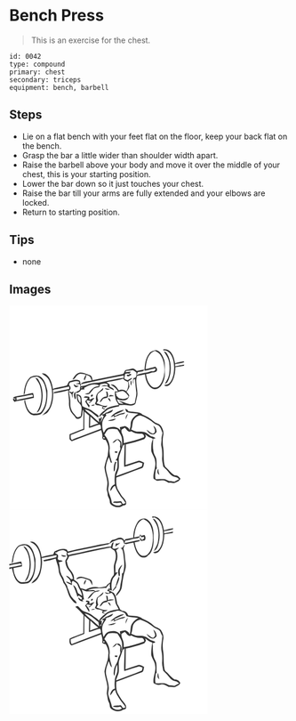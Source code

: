 # Bench Press
> This is an exercise for the chest.

``` 
id: 0042 
type: compound 
primary: chest 
secondary: triceps 
equipment: bench, barbell 
``` 

## Steps

 - Lie on a flat bench with your feet flat on the floor, keep your back flat on the bench.
 - Grasp the bar a little wider than shoulder width apart.
 - Raise the barbell above your body and move it over the middle of your chest, this is your starting position.
 - Lower the bar down so it just touches your chest.
 - Raise the bar till your arms are fully extended and your elbows are locked.
 - Return to starting position.

## Tips

 - none

## Images

<svg width="268pt" height="275pt" viewBox="0 0 268 275" xmlns="http://www.w3.org/2000/svg">
  <g fill="#FFF">
    <path d="M0 0h268v275H0V0m207.7 58.95c.14.4.43 1.2.57 1.6 3.09-1.2 5.84 1.23 8.13 3.01 4.58 5.32 5.92 12.67 6.12 19.49-.09 7.15-1.1 14.92-5.84 20.59-1.75 2.46-4.91 2.61-7.56 3.37 2.11 2.53 6.01 1.2 7.84-1 5.66-6.26 7.06-15.1 7.18-23.25 3.86-.36 7.65-1.25 11.5-1.68.09-.45.26-1.36.35-1.81-4.02.77-8.05 1.46-12.03 2.41-.04-.77-.1-2.3-.14-3.07 4.08-.71 8.32-1.11 12.21-2.56l-.48-1.32c-3.99.72-7.99 1.56-11.85 2.85-.88-5.4-2.4-10.97-5.99-15.24-2.4-2.91-6.36-4.16-10.01-3.39m-18.63 5.1c-5.33 6.55-6.31 15.44-6.58 23.59 5.01-.53 9.69-2.56 14.68-3.18.77 3.39-2.54 4.36-5.16 3.76-6.52 2.57-13.84 2.26-20.2 5.27.37-.95 1.12-2.83 1.5-3.78 2.83-1.41 7.71-.02 8.89-3.61-3.44.32-6.81 1.08-10.17 1.89-1.83-1.48-3.79-4.05-6.47-3.23-2.9.74-5.84 1.34-8.73 2.12-1.82 1.25-1.39 4.76-3.87 5.17-13.55 2.8-27.1 5.61-40.68 8.32-.49-2.46-.66-6.01-3.6-6.84-4.13-1.49-8.28-3.31-12.72-3.52-5.2.52-8.54 5.33-10.72 9.62 3.48-.52 4.41-4.61 7.13-6.39 3.11-2.79 7.34-.89 10.93-.46-.77 2.45-3.98 5.54-1.72 7.89 1.07-2.38 2.21-4.82 2.25-7.48 1.39.51 2.76 1.07 4.1 1.69 1.99 1.27 2.34 3.81 3.32 5.78-5.09 1.59-11.6.62-15.18 5.25-.43-1.81.12-4.68-2.1-5.49-4.35-1.79-8.87.26-13.06 1.48-1.39 1.67-2.01 3.85-3.27 5.62-5.46 1.52-11.07 2.42-16.59 3.69-.75.31-1.5.64-2.23 1-.81-5.93-2.46-11.94-6.16-16.76-1.96-2.7-5.28-5.12-8.79-4.19 3.49 2.75 7.83 4.83 9.77 9.1 5.12 10.35 5.27 22.8 1.62 33.65-1.78 5.88-6.83 9.71-11 13.85 2.77-1.34 6.01-2.15 7.95-4.74 5.6-7.37 7.36-17.01 6.87-26.09.19-1.23-.83-3.38.72-3.91 7.1-.86 13.94-3.01 20.97-4.24.03.8.1 2.4.14 3.2-6.35 1.28-12.68 2.62-19.02 3.97-1.23.19-2.07.91-2.5 2.16 6.79-.96 13.56-2.35 20.19-4.14-.5 5.38 1.28 10.61.97 15.97-.2 3.7.25 7.44 1.68 10.87 1.24 4.06 5.1 6.4 7.15 9.98 1.16 2.22 4.4 1.79 6.18.61 4.27-2.1 2.36-7.73 3.88-11.42.18.48.53 1.45.7 1.93.01 7.99-.25 16-.17 24-6.24 2.39-12.54 4.62-18.65 7.31-.06 2.24-.2 4.49 0 6.72.84.99 1.88 1.79 2.85 2.64 13.24-5.17 26.55-10.19 39.89-15.06.95 3.08 1.83 6.22 1.53 9.48-.59 2.4 2.19 4.17 4.34 3.57 1.11 1.98 2.3 3.97 2.91 6.18 1.89 4.89.25 10.15.02 15.18-1.68 5.24-3.7 10.46-4.47 15.94.54 6.48 3.01 12.62 3.88 19.05.48 3.63-.5 7.2-.8 10.8.48 2.06 1.27 4.06 1.25 6.22-.16 3.26 2.62 5.69 2.71 8.91.27 1.4.04 3.03 1.04 4.19 4.09 4.5 11.91 5.98 16.88 2.22 1.6-.37 3.92-.31 4.35-2.34.66-3.24-1.81-5.77-3.63-8.09-2.77-2.69-4.31-6.26-6.41-9.43-3.71-5.15-3.53-11.87-3.19-17.9 11.25-3.94 22.29-8.47 33.54-12.45 3.63-.57 3.13-4.74 3.98-7.44-2.8-1.22-5.78-3.88-8.97-2.27-5.41 1.71-10.75 3.63-16.16 5.32.29-9.26.19-18.53.35-27.8 8.07-1.89 16.09-4.03 23.91-6.78 1.95-.47 2.53-2.52 3.32-4.09-.34-.98-.67-1.95-1-2.92 2.14 1.69 4.2 3.6 6.81 4.54 1.18.67 3.08.75 3.48 2.33-2.34 4.93-2.25 10.48-2.13 15.8 1.19 4.77 4.84 8.62 5.23 13.65 1.7 8.12-3.44 15.67-2.08 23.82 1.22.74 2.39 1.59 3.73 2.11 3.58 1.23 7.37-1.06 10.94.24 1.97.77 3.74 1.97 5.59 3 3.12-.68 6.38 1.35 9.3-.29 2.65-1.18 5.6-2.33 6.69-5.29-1.99-2.6-4.47-5.01-8.04-4.51-5.03-3.07-8.26-8.11-12.76-11.77-3.07-9.03-.76-18.8-2.85-27.99-.32-4.36-.5-8.84.22-13.16 1.62-4.59-.37-9.49-2.77-13.4-2.24-3.56-6.92-3.51-9.76-6.29-4.48-4.09-9.88-7.05-15.46-9.34-1.5-2.23-4.31-2.46-6.7-3.01-4.08-.95-8.33-.53-12.39-1.57-.71-1.9-2.39-2.71-4.27-3.01.6 1.38 1.17 2.77 1.83 4.12 5.09 2.05 10.7 1.44 15.99 2.56-5.22 2.91-10.46 7.96-10.19 14.38 0 2.71-1.02 5.23-1.68 7.82-.43-3.16-3.33-4.56-5.98-5.65-2.28.64-4.63 1-6.96 1.39.19 1.43.36 2.87.52 4.31-3.82-5.36-11.33-5.55-16.93-3.16-2.7 1.2-3.83 4.13-5.38 6.43-2.08-4.43-2.24-9.41-1.92-14.2.83-3.44 2.9-6.51 5.3-9.07-.13-.57-.39-1.71-.52-2.29 3.52-.88 8.76-1.31 9.59-5.66-3.47 1.21-6.45 3.52-10.04 4.44-1.03 1.76-3.2 1.96-4.97 2.45 2.81-2.45 5.37-5.24 8.48-7.34 4.72-1.92 9.76-2.95 14.75-3.93l.24-1.72c4.05-.05 8.16-.69 12.15.32 3.35.61 7.88.63 9.89-2.65.82-3.49 1.4-7.05 2.37-10.51 1.04-8.85-3.54-18.03-.21-26.63 3.56-.58 7.11-1.27 10.63-2.05.57 7.37 3.36 15.53 10.16 19.34 4.4 2.26 9.42-.65 11.88-4.41 3.04-4.87 5.13-10.58 4.63-16.41-.45-6 .79-12.15-.81-18.03-2-5.35-4.67-11.73-10.89-13.09-3.29.72-6.95 1.32-9.08 4.26m19.66-2.12c3.1 4.41 6.19 9.05 7.06 14.49.88 6.46.92 13.18-.97 19.46-1.03 3.27-3.08 6.05-4.73 9.01 2.81.07 3.75-2.92 4.86-4.94 4.03-10.09 4.04-21.79-.15-31.82-1.4-2.5-2.61-6.21-6.07-6.2M28.37 96.19c-6.75 5.98-8.37 15.68-9.03 24.26-4.66 1.05-9.71 1-14.07 3 .55.82 1.1 1.63 1.66 2.44l.79-2.16c.09.83.26 2.49.35 3.32-1.03-.8-2.06-1.61-3.1-2.4l.26 2.6c.42.55 1.27 1.67 1.7 2.23 4.5-1.57 9.31-1.76 13.92-2.89-1.43 3.13.43 6.44 1.22 9.52 1.76 5.07 5.07 11.02 11.01 11.58 3.89-.44 8.62.25 11.25-3.35 6.97-8.21 7.17-19.65 7.02-29.87-1.78-6.47-3.08-13.8-8.53-18.34-4.16-3.4-10.06-2.11-14.45.06m108.29 53.79c1.8-.3 3.49-.92 5.07-1.87-.25.65-.76 1.93-1.01 2.58 2.47-1.64 5.47-2.19 8.11-3.51 2.49-1.2 6.24-.05 7.57-3.15-4.59.91-9.28 1.79-13.23 4.45-.52-.45-1.04-.89-1.56-1.33 4.63-1.88 9.36-3.76 13.5-6.62-7.08.27-13.73 4.42-18.45 9.45m20.53 3.28a49.1 49.1 0 0 1 2.97-7.44c-2.73 1.55-3.31 4.54-2.97 7.44m-24.2 1.92c3.91.39 8.11.19 10.99-2.85-3.76.52-7.46 1.44-10.99 2.85z"/>
    <path d="M190.2 65.14c1.61-2.15 4.14-3.21 6.49-4.32 2.53 1.6 5.59 2.74 7.21 5.42 5.6 8.25 6.34 18.72 4.81 28.32-1.47 5.01-3.02 10.49-7.13 14.04-2.74 2.25-7.23 2.21-9.8-.3-4.71-4.05-6.32-10.4-7.3-16.28 2.38-.37 4.82-.65 7.03-1.7 2.81-.8 8.29.06 7.85-4.33.36-1.71-1.37-2.65-2.14-3.91-4.32 1.36-8.79 2.18-13.15 3.45.47-7.09 1.37-14.75 6.13-20.39zM157.74 87.66c3.09-.06 6.16-.35 9.23-.78 1.74.87 3.17 2.23 4.72 3.39-.35 2.73.55 7.94-3.89 6.82-.8 2.66-1.41 5.44-.48 8.17.68-2.12-1.04-6.33 2.24-6.38.57 5.37 1 10.76 1.56 16.14 1.17 5.46-1.26 10.74-1.71 16.14-7.39 4.49-14.4-2.41-21.7-2.91 2.12 1.32 4.26 2.6 6.42 3.85-2.08-.07-4.32.13-6.22-.89-1.49-1.55-1.91-3.76-2.78-5.65 3.65 1.84 7.88 2.53 11.88 1.59 2.73-.79 4.38-3.6 4.85-6.25-.67-1.93-2.4-3.25-3.62-4.83 1.44-2.22 3.14-4.38 3.82-6.99-.19-2.44-.87-4.82-1.48-7.18 1.92-1.44 4.2-2.56 5.57-4.6-2.36.37-4.31 1.74-6.3 2.95-1.67-.05-3.16-.93-4.44-1.93-.13-1.78.27-3.54.69-5.25.24-2.18 3.17-1.4 4.61-1.89.67.63 1.34 1.26 2.01 1.9-1.06.02-3.17.07-4.23.09.66 4.07 4.89 1.03 6.53-.56-1.17-.56-2.33-1.13-3.55-1.56l1.71-.84.84-1.33c-2.48.17-4.93.63-7.41.79.29-.51.85-1.51 1.13-2.01M164 100.7c-.3 2.07-.71 5.48.49 7 .38-2.08 1.34-5.63-.49-7z"/>
    <path d="M96.71 105.72c19.06-4.29 38.25-7.96 57.39-11.82l.32 3.21c-11.54 1.51-22.85 4.36-34.27 6.56-4.48.38-9.1.32-13.32 2.12-3.31 1.52-6.83 2.48-10.48 2.69l.36-2.76zM28.15 98.27c2.42-2.57 6.23-2.05 9.38-2.91 8.94 3.62 11.64 13.98 12.34 22.68.31 8.47-.88 17.75-6.4 24.52-2.47 3.25-6.86 2.7-10.46 2.86-2.66-.04-4.86-1.9-6.42-3.9-3.21-4.38-4.39-9.8-5.53-15 4.05-.62 8.09-1.39 12.06-2.46.06-2.25-.33-4.45-1.23-6.5-4.14.68-8.15 1.91-12.3 2.54.34-.56 1.01-1.69 1.35-2.26.8-6.92 2.22-14.35 7.21-19.57m6.95-1.06c2.15 3.52 5.09 6.62 6.21 10.69 3.7 11.93 2.58 25.62-4.43 36.15 3.83-1.29 4.88-5.59 6.07-8.98 3.33-11.57 2.75-24.85-3.71-35.26-.74-1.71-2.48-2.22-4.14-2.6z"/>
    <path d="M153.68 98.23c1.46 2.33 3.93 3.52 6.47 4.32 1.17 4.42.35 8.96-2.22 12.72-2.97-2.25-6.58-2.89-10.01-1.27-2.74-3.53-5.81-8.96-11.14-7.77 3.84 2.46 8.04 4.87 9.78 9.37-1.37 0-2.74-.01-4.1-.04-.13 3.36.23 6.74.98 10.02.91 3.05 3.15 5.45 4.35 8.38-6.38 1.04-13.42 1.71-18.39 6.32-3.08 2.95-7.53 5.28-8.17 9.94 1.14-.98 2.18-2.06 3.22-3.14.97.54 1.93 1.09 2.91 1.63-1.18 3.02-2.53 5.98-4.4 8.65.09-2.77 2.91-4.83 1.47-7.81-.73.93-1.33 1.93-1.82 3-.37-.54-1.41-2.2-1.74-.66-.15 1.69.05 3.35.6 4.99-2.33-1.8-4.67-3.59-6.77-5.65-4.14-4.02-9.14-7.07-12.93-11.47 7.42.85 12.23 6.92 17.96 10.97.24-.56.73-1.68.97-2.24-2.96-2.88-6.84-4.54-9.81-7.41-3.82-2.57-8.62-3.2-12.47-5.8-.93-4.05-.29-8.31-1.4-12.29-.77-2.95-4.08-3.21-6.5-4.01.91 3.82.11 8.49 3.2 11.46 1.76 1.88 3.57 3.96 3.76 6.67.32 3.96-.69 7.88-.92 11.82-1.87.6-4.38 2.57-6.05.56-2.53-3.13-5.71-5.95-6.93-9.9-1.73-3.99-1-8.4-1.35-12.61-.55-3.78-1.24-7.54-1.79-11.33 1.31 1.22 2.58 2.49 3.82 3.78.24 1.7.51 3.4 1.17 5 .04-1.86-.03-3.71-.09-5.55.71-1.03 1.88-2.22 1.03-3.53l-2.12 1.55a8.302 8.302 0 0 0-4.23-1.59c.98-1.34 2.9-2.42 2.6-4.34.23-1.84-1.26-3.13-2.19-4.52.5-1.04 1-2.07 1.51-3.1 3.88-.82 7.89-2.81 11.86-1.19 1.78 2.81-2.8 2.18-4.24 3.34 1.85.12 3.83-.22 5.56.52 1.4 1.68.26 4.05.24 6.01.11 3.51-5.6 2.39-5.32 5.98 2.4-1.33 6.07-1.8 6.69-5 1.63-.18 3.26-.25 4.89-.38l-.88-1.6c6.04-4.01 14.52-7.34 21.28-3.13-2.79.93-6.01.93-8.4 2.82-2.43 1.96-4.68 4.18-6.34 6.84-1.86.32-3.68.78-5.39 1.56 2.19.12 4.84.83 6.68-.76 1.87-2.15 3.47-4.53 5.33-6.69 2.26-1.08 4.73-1.43 7.15-1.99 1.81-.78.37-4.16 2.93-4.09 2.91-.52 7.48-2.02 9.17 1.28-.81 1.49-3.66-.16-5.17.23-1.46-.06-2.7.83-4 1.34 2.67.01 5.34-.15 8-.27 2.45 2.8 6 4.13 9.24 5.74-.32-3.51-4.44-3.35-6.02-5.56 1.74-2.45-2.52-3.54-3.77-5.13 7.33-2.04 15.16-2.2 22.25-4.99m-66.79 7.4c.28 1.33.48 3.01 1.89 3.66 1.75 1.63 3.59-.66 5.17-1.37-2.79.56-5.07-.42-7.06-2.29m32.56 11.83c-2.51 2.85-3.14 7-2.14 10.61-.57 1.35-1.19 2.68-1.71 4.06.72.8 1.57 1.42 2.56 1.86 2.87.14 5.78.55 8.32 2-.58.63-1.15 1.27-1.72 1.9 1.22 1.05 2.63 1.77 4.18 2.2-.17-.58-.52-1.73-.69-2.31l-1.34.97c-.09-.6-.26-1.8-.34-2.4 1.9 1.11 5.34.67 5.51-2-5.17 2.23-9.6-1.94-14.47-2.94 1.04-1.19 1.7-2.61 2.33-4.04-1.29-3.2-2.09-7.97 1.34-10.13 2.01-1.89 6.16-2.97 5.42-6.43-2.41 2.22-4.7 4.58-7.25 6.65m9.3-6.31c1.71 2.13 4.8 2.64 7.19 1.38-2.36-.67-4.74-1.29-7.19-1.38m1.84 4.32c.6 2.27.94 4.61.76 6.97-4.83-.56-7.77 3.64-9.31 7.62 2.31-.63 3.21-2.85 4.53-4.59 2-1.16 4.97-.46 6.43-2.51.7-2.24-.1-4.56-.36-6.8-.68-.24-1.37-.47-2.05-.69m-42.05 10.65c.33-.3.99-.9 1.33-1.2-.37-2.98-.8-5.97-.52-8.99-3.44 2.48-1.85 6.87-.81 10.19m22.81-6.28c-1.47.28-2.08 3.45.03 2.63 1.72-.12 2.15-3.48-.03-2.63m24.41.62c-.52.73-1.02 1.48-1.5 2.23 2.28-.72 4.67-.88 7.04-1.07-1.62-1.2-3.62-1.12-5.54-1.16m-35.48 3.35c1.98.22 3.96.38 5.95.49-1.29 1.59-2.56 3.2-3.86 4.79 1.71 2.71 3.38 5.45 5.06 8.19.36-.87.73-1.73 1.11-2.59-1.28-2.35-5.1-4.45-3.77-7.39 1.92.21 3.78.71 5.59 1.34-1.22.78-2.4 1.62-3.67 2.34 4.17.53 4.89-4.54 8.26-5.97-2.17-1.53-4.42 1.39-6.66 1.72l-.28-3.83c-2.76-.78-5.82-1.98-7.73.91m32.85 1.04c1.02 1.64 1.83 3.64 3.86 4.21-.64-1.87-1.13-5.01-3.86-4.21m-22.49 9.94c1.57-.25 3.9.54 4.59-1.44-1.59.22-3.67-.28-4.59 1.44z"/>
    <path d="M97.03 110.16c2.9-1.63.26 3.26 0 0zM143.1 116.87c3.73.1 7.05-2.68 10.79-1.73 2.82 1.22 4.7 3.84 6.66 6.1 1.16 1.62-.91 2.71-2.08 3.35-3.31 1.77-7.08.79-10.52.04-1.11-1.13-2.24-2.26-3.34-3.4-.09-1.59-.48-3.12-1.51-4.36zM9.57 123.6c6.89-.7 13.62-2.42 20.45-3.54 1.76-.83 1.61 1.52 2.01 2.47-7.37 1.55-14.8 2.86-22.15 4.51-.08-.86-.24-2.58-.31-3.44zM95.72 130.93c-2.26-2.79-3.89-6.34-3.23-10.02 4.17 1.53 4.39 6.41 3.23 10.02zM101.22 167.11c.12-8.14.05-16.28.24-24.41 2.09 1.84 4.16 3.71 6.28 5.52-.01 5.49-.51 10.97-.21 16.46 5-.97 9.52-3.68 14.5-4.53 2 1.21 1.41 3.68 1.75 5.63-8.64 3.09-17.06 6.72-25.74 9.71-4.51 1.79-9.24 3.08-13.53 5.38-2.15-1.62-1.63-4.28-1.57-6.63 6.14-2.27 12.12-4.93 18.28-7.13zM166.91 155.6c1.89-3.97 5.38-7.36 9.97-7.67 3.85 1.19 7.55 2.79 10.89 5.06 4.21 2.04 7.13 6.08 11.69 7.51 4.62 1.45 5.46 6.62 7.26 10.46.1 3.03-1.57 5.84-1.28 8.88.31 3.12-1.01 6.2-.21 9.3 1.19 5.19 1.46 10.53 1.06 15.83-.32 4.02.96 7.9 1.49 11.85 1.54 1.58 3.17 3.08 4.75 4.63 2.43 2.34 3.96 5.56 6.82 7.46 3.01 2.38 7.7 1.37 9.71 5.16-2.12.9-4.1 2.07-6.11 3.18-2.36-.33-4.7-1.01-7.11-.74-1.99-.9-3.86-2.14-5.99-2.71-4.06-.34-8.14.19-12.21-.01-1.66-4.12-.1-8.59.05-12.86.37-.43 1.1-1.29 1.46-1.72-.92-3.68-.08-7.49-.57-11.21-.14-4.33-3.86-7.53-3.98-11.88-1.28-5.53-.63-11.13-.45-16.72.79-.19 2.37-.57 3.17-.76-1.79-2.31-5.08-2.03-7.37-3.57-2.37-1.62-4.51-3.7-7.32-4.54-3.44-1.3-7.15-.62-10.71-.86-2.61-.5-5-1.71-7.41-2.78 1.59-3.59 1.59-7.53 2.4-11.29m27.48 6.19c1.37 3.4 4.62 8.52-.26 10.61-3.48-.58-5.75-3.66-8.78-5.21 1.67 3.21 4.65 6.17 8.49 6.23 2.25.2 3.83-1.76 4.96-3.44-.09-3.22-1.45-6.6-4.41-8.19m8.16 66.25c-.87-2.59-1.43-5.27-1.36-8.02-2.4 2.14-1.59 6.78 1.36 8.02z"/>
    <path d="M109.36 149.28c3.35 3.37 6.98 6.46 10.73 9.39-3.77 1.11-7.39 2.63-11.08 3.96.1-4.45.23-8.9.35-13.35zM151.44 167c1.47-.83 2.93-1.67 4.4-2.52 2.64 1.99 4.73 7.4 8.74 4.57 3.97 2.56 8.68 3.91 13.41 3.38 2.49-.28 4.91 2.63 3.48 4.99-8.77 3.42-17.92 5.74-27.09 7.8.51-4.56-.51-9.05-2.39-13.19-.98-1.54-.62-3.33-.55-5.03zM128.31 173.95c1.73-2.55 2.98-5.75 5.68-7.41 3.83-.92 8.04-.77 11.83.21 2.22 3.25 4.46 6.59 5.78 10.32 1.04 4.52 1 9.32-.1 13.83-.07-2.34-.08-4.69-.26-7.03-.76-1.51-2.19-2.52-3.35-3.7-3.93-1.01-6.46 2.15-8.71 4.8 2.35-.24 3.92-1.96 5.35-3.66.48-.2 1.44-.6 1.91-.8 1.07 1.27 2.15 2.53 3.26 3.77.25 1.89.18 3.8-.34 5.64.88 1.96.63 4.08-.53 5.86-2.41 4.04-1.92 9.34-5.5 12.75.85.03 2.1-.47 2.64.48-.07 3.03.15 6.08-.17 9.1-.56 3.01-2.26 5.66-2.99 8.62-.92 4.52-.75 9.16-.4 13.74l-.5.5c-3.51 1.41-5.66 5.25-5.72 8.94 2.62-1.8 3.09-5.51 6.01-6.83l.91.36c1.1 5.07 4.54 9.09 7 13.53 2.46 2.89 5.03 5.73 6.8 9.13-.73.26-2.19.77-2.92 1.02-2.14-.07-1.77-3.93-4.03-3.76-2.49.39-4.99.54-7.49.53-1.22-.22-1.97.61-2.58 1.51 3.34.53 6.73.74 10.03-.15.52.52 1.55 1.57 2.06 2.09-4.07 3.66-10.33 2.27-13.61-1.73-.52-6.16-3.87-11.6-5.02-17.63.13-2.66 1.04-5.24.94-7.91-.02-7.57-3.77-14.52-3.98-22.05.44-4.85 1.82-9.65 4.1-13.97.89 2.39 1.71 4.8 2.46 7.25.45.09 1.35.29 1.79.39-1.68-6.15-4.36-12.46-3.16-18.94.26-6.96-2.62-13.63-7.19-18.8m14.01 22.36l.44 1.96 2.92.09c.05-.52.16-1.56.21-2.08-1.19 0-2.38.01-3.57.03m.52 14.18c-1.95 4.03-2.21 8.61-1.74 13 .94-.56 1.43-1.36 1.48-2.4.28-3.46.15-7.06 1.99-10.18-.52-.47-1.1-.61-1.73-.42z"/>
    <path d="M126.92 177.14c1.34-.27 1.84.28 1.51 1.66-1.38.26-1.89-.29-1.51-1.66zM153.5 188.43c.5-.4 1.51-1.2 2.01-1.6.13 10.09-.91 20.18-.46 30.29 6.84-1.57 13.28-4.5 20.08-6.22 1.64.27 3.13 1.06 4.68 1.63-.3 1.33-.6 2.67-.91 4-11.42 4.85-23.19 8.81-34.76 13.25.84-2.98 1.99-5.86 3.05-8.76 2.01-6.36-.91-13.22 1.55-19.5 1.61-4.35 2.85-8.86 4.76-13.09z"/>
  </g>
  <g fill="#333">
    <path d="M207.7 58.95c3.65-.77 7.61.48 10.01 3.39 3.59 4.27 5.11 9.84 5.99 15.24 3.86-1.29 7.86-2.13 11.85-2.85l.48 1.32c-3.89 1.45-8.13 1.85-12.21 2.56.04.77.1 2.3.14 3.07 3.98-.95 8.01-1.64 12.03-2.41-.09.45-.26 1.36-.35 1.81-3.85.43-7.64 1.32-11.5 1.68-.12 8.15-1.52 16.99-7.18 23.25-1.83 2.2-5.73 3.53-7.84 1 2.65-.76 5.81-.91 7.56-3.37 4.74-5.67 5.75-13.44 5.84-20.59-.2-6.82-1.54-14.17-6.12-19.49-2.29-1.78-5.04-4.21-8.13-3.01-.14-.4-.43-1.2-.57-1.6z"/>
    <path d="M189.07 64.05c2.13-2.94 5.79-3.54 9.08-4.26 6.22 1.36 8.89 7.74 10.89 13.09 1.6 5.88.36 12.03.81 18.03.5 5.83-1.59 11.54-4.63 16.41-2.46 3.76-7.48 6.67-11.88 4.41-6.8-3.81-9.59-11.97-10.16-19.34-3.52.78-7.07 1.47-10.63 2.05-3.33 8.6 1.25 17.78.21 26.63-.97 3.46-1.55 7.02-2.37 10.51-2.01 3.28-6.54 3.26-9.89 2.65-3.99-1.01-8.1-.37-12.15-.32l-.24 1.72c-4.99.98-10.03 2.01-14.75 3.93-3.11 2.1-5.67 4.89-8.48 7.34 1.77-.49 3.94-.69 4.97-2.45 3.59-.92 6.57-3.23 10.04-4.44-.83 4.35-6.07 4.78-9.59 5.66.13.58.39 1.72.52 2.29-2.4 2.56-4.47 5.63-5.3 9.07-.32 4.79-.16 9.77 1.92 14.2 1.55-2.3 2.68-5.23 5.38-6.43 5.6-2.39 13.11-2.2 16.93 3.16-.16-1.44-.33-2.88-.52-4.31 2.33-.39 4.68-.75 6.96-1.39 2.65 1.09 5.55 2.49 5.98 5.65.66-2.59 1.68-5.11 1.68-7.82-.27-6.42 4.97-11.47 10.19-14.38-5.29-1.12-10.9-.51-15.99-2.56-.66-1.35-1.23-2.74-1.83-4.12 1.88.3 3.56 1.11 4.27 3.01 4.06 1.04 8.31.62 12.39 1.57 2.39.55 5.2.78 6.7 3.01 5.58 2.29 10.98 5.25 15.46 9.34 2.84 2.78 7.52 2.73 9.76 6.29 2.4 3.91 4.39 8.81 2.77 13.4-.72 4.32-.54 8.8-.22 13.16 2.09 9.19-.22 18.96 2.85 27.99 4.5 3.66 7.73 8.7 12.76 11.77 3.57-.5 6.05 1.91 8.04 4.51-1.09 2.96-4.04 4.11-6.69 5.29-2.92 1.64-6.18-.39-9.3.29-1.85-1.03-3.62-2.23-5.59-3-3.57-1.3-7.36.99-10.94-.24-1.34-.52-2.51-1.37-3.73-2.11-1.36-8.15 3.78-15.7 2.08-23.82-.39-5.03-4.04-8.88-5.23-13.65-.12-5.32-.21-10.87 2.13-15.8-.4-1.58-2.3-1.66-3.48-2.33-2.61-.94-4.67-2.85-6.81-4.54.33.97.66 1.94 1 2.92-.79 1.57-1.37 3.62-3.32 4.09-7.82 2.75-15.84 4.89-23.91 6.78-.16 9.27-.06 18.54-.35 27.8 5.41-1.69 10.75-3.61 16.16-5.32 3.19-1.61 6.17 1.05 8.97 2.27-.85 2.7-.35 6.87-3.98 7.44-11.25 3.98-22.29 8.51-33.54 12.45-.34 6.03-.52 12.75 3.19 17.9 2.1 3.17 3.64 6.74 6.41 9.43 1.82 2.32 4.29 4.85 3.63 8.09-.43 2.03-2.75 1.97-4.35 2.34-4.97 3.76-12.79 2.28-16.88-2.22-1-1.16-.77-2.79-1.04-4.19-.09-3.22-2.87-5.65-2.71-8.91.02-2.16-.77-4.16-1.25-6.22.3-3.6 1.28-7.17.8-10.8-.87-6.43-3.34-12.57-3.88-19.05.77-5.48 2.79-10.7 4.47-15.94.23-5.03 1.87-10.29-.02-15.18-.61-2.21-1.8-4.2-2.91-6.18-2.15.6-4.93-1.17-4.34-3.57.3-3.26-.58-6.4-1.53-9.48-13.34 4.87-26.65 9.89-39.89 15.06-.97-.85-2.01-1.65-2.85-2.64-.2-2.23-.06-4.48 0-6.72 6.11-2.69 12.41-4.92 18.65-7.31-.08-8 .18-16.01.17-24-.17-.48-.52-1.45-.7-1.93-1.52 3.69.39 9.32-3.88 11.42-1.78 1.18-5.02 1.61-6.18-.61-2.05-3.58-5.91-5.92-7.15-9.98-1.43-3.43-1.88-7.17-1.68-10.87.31-5.36-1.47-10.59-.97-15.97-6.63 1.79-13.4 3.18-20.19 4.14.43-1.25 1.27-1.97 2.5-2.16 6.34-1.35 12.67-2.69 19.02-3.97-.04-.8-.11-2.4-.14-3.2-7.03 1.23-13.87 3.38-20.97 4.24-1.55.53-.53 2.68-.72 3.91.49 9.08-1.27 18.72-6.87 26.09-1.94 2.59-5.18 3.4-7.95 4.74 4.17-4.14 9.22-7.97 11-13.85 3.65-10.85 3.5-23.3-1.62-33.65-1.94-4.27-6.28-6.35-9.77-9.1 3.51-.93 6.83 1.49 8.79 4.19 3.7 4.82 5.35 10.83 6.16 16.76.73-.36 1.48-.69 2.23-1 5.52-1.27 11.13-2.17 16.59-3.69 1.26-1.77 1.88-3.95 3.27-5.62 4.19-1.22 8.71-3.27 13.06-1.48 2.22.81 1.67 3.68 2.1 5.49 3.58-4.63 10.09-3.66 15.18-5.25-.98-1.97-1.33-4.51-3.32-5.78a54.31 54.31 0 0 0-4.1-1.69c-.04 2.66-1.18 5.1-2.25 7.48-2.26-2.35.95-5.44 1.72-7.89-3.59-.43-7.82-2.33-10.93.46-2.72 1.78-3.65 5.87-7.13 6.39 2.18-4.29 5.52-9.1 10.72-9.62 4.44.21 8.59 2.03 12.72 3.52 2.94.83 3.11 4.38 3.6 6.84 13.58-2.71 27.13-5.52 40.68-8.32 2.48-.41 2.05-3.92 3.87-5.17 2.89-.78 5.83-1.38 8.73-2.12 2.68-.82 4.64 1.75 6.47 3.23 3.36-.81 6.73-1.57 10.17-1.89-1.18 3.59-6.06 2.2-8.89 3.61-.38.95-1.13 2.83-1.5 3.78 6.36-3.01 13.68-2.7 20.2-5.27 2.62.6 5.93-.37 5.16-3.76-4.99.62-9.67 2.65-14.68 3.18.27-8.15 1.25-17.04 6.58-23.59m1.13 1.09c-4.76 5.64-5.66 13.3-6.13 20.39 4.36-1.27 8.83-2.09 13.15-3.45.77 1.26 2.5 2.2 2.14 3.91.44 4.39-5.04 3.53-7.85 4.33-2.21 1.05-4.65 1.33-7.03 1.7.98 5.88 2.59 12.23 7.3 16.28 2.57 2.51 7.06 2.55 9.8.3 4.11-3.55 5.66-9.03 7.13-14.04 1.53-9.6.79-20.07-4.81-28.32-1.62-2.68-4.68-3.82-7.21-5.42-2.35 1.11-4.88 2.17-6.49 4.32m-32.46 22.52c-.28.5-.84 1.5-1.13 2.01 2.48-.16 4.93-.62 7.41-.79l-.84 1.33-1.71.84c1.22.43 2.38 1 3.55 1.56-1.64 1.59-5.87 4.63-6.53.56 1.06-.02 3.17-.07 4.23-.09-.67-.64-1.34-1.27-2.01-1.9-1.44.49-4.37-.29-4.61 1.89-.42 1.71-.82 3.47-.69 5.25 1.28 1 2.77 1.88 4.44 1.93 1.99-1.21 3.94-2.58 6.3-2.95-1.37 2.04-3.65 3.16-5.57 4.6.61 2.36 1.29 4.74 1.48 7.18-.68 2.61-2.38 4.77-3.82 6.99 1.22 1.58 2.95 2.9 3.62 4.83-.47 2.65-2.12 5.46-4.85 6.25-4 .94-8.23.25-11.88-1.59.87 1.89 1.29 4.1 2.78 5.65 1.9 1.02 4.14.82 6.22.89-2.16-1.25-4.3-2.53-6.42-3.85 7.3.5 14.31 7.4 21.7 2.91.45-5.4 2.88-10.68 1.71-16.14-.56-5.38-.99-10.77-1.56-16.14-3.28.05-1.56 4.26-2.24 6.38-.93-2.73-.32-5.51.48-8.17 4.44 1.12 3.54-4.09 3.89-6.82-1.55-1.16-2.98-2.52-4.72-3.39-3.07.43-6.14.72-9.23.78m-61.03 18.06l-.36 2.76c3.65-.21 7.17-1.17 10.48-2.69 4.22-1.8 8.84-1.74 13.32-2.12 11.42-2.2 22.73-5.05 34.27-6.56l-.32-3.21c-19.14 3.86-38.33 7.53-57.39 11.82m56.97-7.49c-7.09 2.79-14.92 2.95-22.25 4.99 1.25 1.59 5.51 2.68 3.77 5.13 1.58 2.21 5.7 2.05 6.02 5.56-3.24-1.61-6.79-2.94-9.24-5.74-2.66.12-5.33.28-8 .27 1.3-.51 2.54-1.4 4-1.34 1.51-.39 4.36 1.26 5.17-.23-1.69-3.3-6.26-1.8-9.17-1.28-2.56-.07-1.12 3.31-2.93 4.09-2.42.56-4.89.91-7.15 1.99-1.86 2.16-3.46 4.54-5.33 6.69-1.84 1.59-4.49.88-6.68.76 1.71-.78 3.53-1.24 5.39-1.56 1.66-2.66 3.91-4.88 6.34-6.84 2.39-1.89 5.61-1.89 8.4-2.82-6.76-4.21-15.24-.88-21.28 3.13l.88 1.6c-1.63.13-3.26.2-4.89.38-.62 3.2-4.29 3.67-6.69 5-.28-3.59 5.43-2.47 5.32-5.98.02-1.96 1.16-4.33-.24-6.01-1.73-.74-3.71-.4-5.56-.52 1.44-1.16 6.02-.53 4.24-3.34-3.97-1.62-7.98.37-11.86 1.19-.51 1.03-1.01 2.06-1.51 3.1.93 1.39 2.42 2.68 2.19 4.52.3 1.92-1.62 3-2.6 4.34 1.56.14 2.97.67 4.23 1.59l2.12-1.55c.85 1.31-.32 2.5-1.03 3.53.06 1.84.13 3.69.09 5.55-.66-1.6-.93-3.3-1.17-5a97.267 97.267 0 0 0-3.82-3.78c.55 3.79 1.24 7.55 1.79 11.33.35 4.21-.38 8.62 1.35 12.61 1.22 3.95 4.4 6.77 6.93 9.9 1.67 2.01 4.18.04 6.05-.56.23-3.94 1.24-7.86.92-11.82-.19-2.71-2-4.79-3.76-6.67-3.09-2.97-2.29-7.64-3.2-11.46 2.42.8 5.73 1.06 6.5 4.01 1.11 3.98.47 8.24 1.4 12.29 3.85 2.6 8.65 3.23 12.47 5.8 2.97 2.87 6.85 4.53 9.81 7.41-.24.56-.73 1.68-.97 2.24-5.73-4.05-10.54-10.12-17.96-10.97 3.79 4.4 8.79 7.45 12.93 11.47 2.1 2.06 4.44 3.85 6.77 5.65-.55-1.64-.75-3.3-.6-4.99.33-1.54 1.37.12 1.74.66.49-1.07 1.09-2.07 1.82-3 1.44 2.98-1.38 5.04-1.47 7.81 1.87-2.67 3.22-5.63 4.4-8.65-.98-.54-1.94-1.09-2.91-1.63-1.04 1.08-2.08 2.16-3.22 3.14.64-4.66 5.09-6.99 8.17-9.94 4.97-4.61 12.01-5.28 18.39-6.32-1.2-2.93-3.44-5.33-4.35-8.38-.75-3.28-1.11-6.66-.98-10.02 1.36.03 2.73.04 4.1.04-1.74-4.5-5.94-6.91-9.78-9.37 5.33-1.19 8.4 4.24 11.14 7.77 3.43-1.62 7.04-.98 10.01 1.27 2.57-3.76 3.39-8.3 2.22-12.72-2.54-.8-5.01-1.99-6.47-4.32m-56.65 11.93c.26 3.26 2.9-1.63 0 0m46.07 6.71c1.03 1.24 1.42 2.77 1.51 4.36 1.1 1.14 2.23 2.27 3.34 3.4 3.44.75 7.21 1.73 10.52-.04 1.17-.64 3.24-1.73 2.08-3.35-1.96-2.26-3.84-4.88-6.66-6.1-3.74-.95-7.06 1.83-10.79 1.73m-47.38 14.06c1.16-3.61.94-8.49-3.23-10.02-.66 3.68.97 7.23 3.23 10.02m5.5 36.18c-6.16 2.2-12.14 4.86-18.28 7.13-.06 2.35-.58 5.01 1.57 6.63 4.29-2.3 9.02-3.59 13.53-5.38 8.68-2.99 17.1-6.62 25.74-9.71-.34-1.95.25-4.42-1.75-5.63-4.98.85-9.5 3.56-14.5 4.53-.3-5.49.2-10.97.21-16.46-2.12-1.81-4.19-3.68-6.28-5.52-.19 8.13-.12 16.27-.24 24.41m65.69-11.51c-.81 3.76-.81 7.7-2.4 11.29 2.41 1.07 4.8 2.28 7.41 2.78 3.56.24 7.27-.44 10.71.86 2.81.84 4.95 2.92 7.32 4.54 2.29 1.54 5.58 1.26 7.37 3.57-.8.19-2.38.57-3.17.76-.18 5.59-.83 11.19.45 16.72.12 4.35 3.84 7.55 3.98 11.88.49 3.72-.35 7.53.57 11.21-.36.43-1.09 1.29-1.46 1.72-.15 4.27-1.71 8.74-.05 12.86 4.07.2 8.15-.33 12.21.01 2.13.57 4 1.81 5.99 2.71 2.41-.27 4.75.41 7.11.74 2.01-1.11 3.99-2.28 6.11-3.18-2.01-3.79-6.7-2.78-9.71-5.16-2.86-1.9-4.39-5.12-6.82-7.46-1.58-1.55-3.21-3.05-4.75-4.63-.53-3.95-1.81-7.83-1.49-11.85.4-5.3.13-10.64-1.06-15.83-.8-3.1.52-6.18.21-9.3-.29-3.04 1.38-5.85 1.28-8.88-1.8-3.84-2.64-9.01-7.26-10.46-4.56-1.43-7.48-5.47-11.69-7.51-3.34-2.27-7.04-3.87-10.89-5.06-4.59.31-8.08 3.7-9.97 7.67m-57.55-6.32c-.12 4.45-.25 8.9-.35 13.35 3.69-1.33 7.31-2.85 11.08-3.96-3.75-2.93-7.38-6.02-10.73-9.39M151.44 167c-.07 1.7-.43 3.49.55 5.03 1.88 4.14 2.9 8.63 2.39 13.19 9.17-2.06 18.32-4.38 27.09-7.8 1.43-2.36-.99-5.27-3.48-4.99-4.73.53-9.44-.82-13.41-3.38-4.01 2.83-6.1-2.58-8.74-4.57-1.47.85-2.93 1.69-4.4 2.52m-23.13 6.95c4.57 5.17 7.45 11.84 7.19 18.8-1.2 6.48 1.48 12.79 3.16 18.94-.44-.1-1.34-.3-1.79-.39-.75-2.45-1.57-4.86-2.46-7.25-2.28 4.32-3.66 9.12-4.1 13.97.21 7.53 3.96 14.48 3.98 22.05.1 2.67-.81 5.25-.94 7.91 1.15 6.03 4.5 11.47 5.02 17.63 3.28 4 9.54 5.39 13.61 1.73-.51-.52-1.54-1.57-2.06-2.09-3.3.89-6.69.68-10.03.15.61-.9 1.36-1.73 2.58-1.51 2.5.01 5-.14 7.49-.53 2.26-.17 1.89 3.69 4.03 3.76.73-.25 2.19-.76 2.92-1.02-1.77-3.4-4.34-6.24-6.8-9.13-2.46-4.44-5.9-8.46-7-13.53l-.91-.36c-2.92 1.32-3.39 5.03-6.01 6.83.06-3.69 2.21-7.53 5.72-8.94l.5-.5c-.35-4.58-.52-9.22.4-13.74.73-2.96 2.43-5.61 2.99-8.62.32-3.02.1-6.07.17-9.1-.54-.95-1.79-.45-2.64-.48 3.58-3.41 3.09-8.71 5.5-12.75 1.16-1.78 1.41-3.9.53-5.86.52-1.84.59-3.75.34-5.64-1.11-1.24-2.19-2.5-3.26-3.77-.47.2-1.43.6-1.91.8-1.43 1.7-3 3.42-5.35 3.66 2.25-2.65 4.78-5.81 8.71-4.8 1.16 1.18 2.59 2.19 3.35 3.7.18 2.34.19 4.69.26 7.03 1.1-4.51 1.14-9.31.1-13.83-1.32-3.73-3.56-7.07-5.78-10.32-3.79-.98-8-1.13-11.83-.21-2.7 1.66-3.95 4.86-5.68 7.41m-1.39 3.19c-.38 1.37.13 1.92 1.51 1.66.33-1.38-.17-1.93-1.51-1.66m26.58 11.29c-1.91 4.23-3.15 8.74-4.76 13.09-2.46 6.28.46 13.14-1.55 19.5-1.06 2.9-2.21 5.78-3.05 8.76 11.57-4.44 23.34-8.4 34.76-13.25.31-1.33.61-2.67.91-4-1.55-.57-3.04-1.36-4.68-1.63-6.8 1.72-13.24 4.65-20.08 6.22-.45-10.11.59-20.2.46-30.29-.5.4-1.51 1.2-2.01 1.6z"/>
    <path d="M208.73 61.93c3.46-.01 4.67 3.7 6.07 6.2 4.19 10.03 4.18 21.73.15 31.82-1.11 2.02-2.05 5.01-4.86 4.94 1.65-2.96 3.7-5.74 4.73-9.01 1.89-6.28 1.85-13 .97-19.46-.87-5.44-3.96-10.08-7.06-14.49zM28.37 96.19c4.39-2.17 10.29-3.46 14.45-.06 5.45 4.54 6.75 11.87 8.53 18.34.15 10.22-.05 21.66-7.02 29.87-2.63 3.6-7.36 2.91-11.25 3.35-5.94-.56-9.25-6.51-11.01-11.58-.79-3.08-2.65-6.39-1.22-9.52-4.61 1.13-9.42 1.32-13.92 2.89-.43-.56-1.28-1.68-1.7-2.23l-.26-2.6c1.04.79 2.07 1.6 3.1 2.4-.09-.83-.26-2.49-.35-3.32l-.79 2.16c-.56-.81-1.11-1.62-1.66-2.44 4.36-2 9.41-1.95 14.07-3 .66-8.58 2.28-18.28 9.03-24.26m-.22 2.08c-4.99 5.22-6.41 12.65-7.21 19.57-.34.57-1.01 1.7-1.35 2.26 4.15-.63 8.16-1.86 12.3-2.54.9 2.05 1.29 4.25 1.23 6.5-3.97 1.07-8.01 1.84-12.06 2.46 1.14 5.2 2.32 10.62 5.53 15 1.56 2 3.76 3.86 6.42 3.9 3.6-.16 7.99.39 10.46-2.86 5.52-6.77 6.71-16.05 6.4-24.52-.7-8.7-3.4-19.06-12.34-22.68-3.15.86-6.96.34-9.38 2.91M9.57 123.6c.07.86.23 2.58.31 3.44 7.35-1.65 14.78-2.96 22.15-4.51-.4-.95-.25-3.3-2.01-2.47-6.83 1.12-13.56 2.84-20.45 3.54z"/>
    <path d="M35.1 97.21c1.66.38 3.4.89 4.14 2.6 6.46 10.41 7.04 23.69 3.71 35.26-1.19 3.39-2.24 7.69-6.07 8.98 7.01-10.53 8.13-24.22 4.43-36.15-1.12-4.07-4.06-7.17-6.21-10.69zM164 100.7c1.83 1.37.87 4.92.49 7-1.2-1.52-.79-4.93-.49-7zM86.89 105.63c1.99 1.87 4.27 2.85 7.06 2.29-1.58.71-3.42 3-5.17 1.37-1.41-.65-1.61-2.33-1.89-3.66zM119.45 117.46c2.55-2.07 4.84-4.43 7.25-6.65.74 3.46-3.41 4.54-5.42 6.43-3.43 2.16-2.63 6.93-1.34 10.13-.63 1.43-1.29 2.85-2.33 4.04 4.87 1 9.3 5.17 14.47 2.94-.17 2.67-3.61 3.11-5.51 2 .08.6.25 1.8.34 2.4l1.34-.97c.17.58.52 1.73.69 2.31-1.55-.43-2.96-1.15-4.18-2.2.57-.63 1.14-1.27 1.72-1.9-2.54-1.45-5.45-1.86-8.32-2a7.502 7.502 0 0 1-2.56-1.86c.52-1.38 1.14-2.71 1.71-4.06-1-3.61-.37-7.76 2.14-10.61zM128.75 111.15c2.45.09 4.83.71 7.19 1.38-2.39 1.26-5.48.75-7.19-1.38z"/>
    <path d="M130.59 115.47c.68.22 1.37.45 2.05.69.26 2.24 1.06 4.56.36 6.8-1.46 2.05-4.43 1.35-6.43 2.51-1.32 1.74-2.22 3.96-4.53 4.59 1.54-3.98 4.48-8.18 9.31-7.62.18-2.36-.16-4.7-.76-6.97zM88.54 126.12c-1.04-3.32-2.63-7.71.81-10.19-.28 3.02.15 6.01.52 8.99-.34.3-1 .9-1.33 1.2zM111.35 119.84c2.18-.85 1.75 2.51.03 2.63-2.11.82-1.5-2.35-.03-2.63zM135.76 120.46c1.92.04 3.92-.04 5.54 1.16-2.37.19-4.76.35-7.04 1.07.48-.75.98-1.5 1.5-2.23zM100.28 123.81c1.91-2.89 4.97-1.69 7.73-.91l.28 3.83c2.24-.33 4.49-3.25 6.66-1.72-3.37 1.43-4.09 6.5-8.26 5.97 1.27-.72 2.45-1.56 3.67-2.34-1.81-.63-3.67-1.13-5.59-1.34-1.33 2.94 2.49 5.04 3.77 7.39-.38.86-.75 1.72-1.11 2.59-1.68-2.74-3.35-5.48-5.06-8.19 1.3-1.59 2.57-3.2 3.86-4.79-1.99-.11-3.97-.27-5.95-.49zM133.13 124.85c2.73-.8 3.22 2.34 3.86 4.21-2.03-.57-2.84-2.57-3.86-4.21zM110.64 134.79c.92-1.72 3-1.22 4.59-1.44-.69 1.98-3.02 1.19-4.59 1.44zM136.66 149.98c4.72-5.03 11.37-9.18 18.45-9.45-4.14 2.86-8.87 4.74-13.5 6.62.52.44 1.04.88 1.56 1.33 3.95-2.66 8.64-3.54 13.23-4.45-1.33 3.1-5.08 1.95-7.57 3.15-2.64 1.32-5.64 1.87-8.11 3.51.25-.65.76-1.93 1.01-2.58-1.58.95-3.27 1.57-5.07 1.87zM157.19 153.26c-.34-2.9.24-5.89 2.97-7.44a49.1 49.1 0 0 0-2.97 7.44zM132.99 155.18c3.53-1.41 7.23-2.33 10.99-2.85-2.88 3.04-7.08 3.24-10.99 2.85zM194.39 161.79c2.96 1.59 4.32 4.97 4.41 8.19-1.13 1.68-2.71 3.64-4.96 3.44-3.84-.06-6.82-3.02-8.49-6.23 3.03 1.55 5.3 4.63 8.78 5.21 4.88-2.09 1.63-7.21.26-10.61zM142.32 196.31c1.19-.02 2.38-.03 3.57-.03-.05.52-.16 1.56-.21 2.08l-2.92-.09-.44-1.96zM142.84 210.49c.63-.19 1.21-.05 1.73.42-1.84 3.12-1.71 6.72-1.99 10.18-.05 1.04-.54 1.84-1.48 2.4-.47-4.39-.21-8.97 1.74-13zM202.55 228.04c-2.95-1.24-3.76-5.88-1.36-8.02-.07 2.75.49 5.43 1.36 8.02z"/>
  </g>
</svg>

<svg width="268pt" height="275pt" viewBox="0 0 268 275" xmlns="http://www.w3.org/2000/svg">
  <g fill="#FFF">
    <path d="M0 0h268v275H0V79.8c.85-.32 2.55-.97 3.4-1.3 2.05 6.75 3.01 14.68 8.95 19.35 3.55 2.89 8.38 1.52 12.48 1.04 4.56-2.11 6.83-7.06 8.36-11.57 2.4-6.71 2.12-13.92 2.13-20.93-1.7-6.26-3-13.22-7.99-17.81-4.28-3.94-11.07-2.8-15.56.09-6.24 6.18-7.75 15.47-8.48 23.85-1.1.14-2.19.27-3.29.41V0m192.71 8.85c.14.46.41 1.38.55 1.84.83-.25 1.66-.51 2.5-.76 2.71 1.61 5.83 2.98 7.4 5.9 3.91 6.63 4.84 14.61 4.18 22.17-.65 5.75-2.05 11.85-6.16 16.19-1.76 1.99-4.61 2-6.93 2.91 2.08 2.48 5.98.99 7.76-1.15 5.62-6.26 6.96-15.05 7.14-23.17 3.86-.41 7.66-1.31 11.52-1.74.08-.44.23-1.32.31-1.76-4.02.78-8.06 1.47-12.04 2.39l-.12-3.06c3.96-.63 7.95-1.25 11.83-2.34.18-.38.56-1.14.74-1.52-4.31.44-8.54 1.57-12.68 2.82-.97-5.61-2.53-11.5-6.52-15.76-2.39-2.61-6.08-3.42-9.48-2.96m-19.47 7.47c-3.96 6.29-5.92 13.78-5.91 21.19-3.66.51-7.24 1.45-10.89 2.06l-1.23 2.13c-.43-1.67-1.3-3.18-3.02-3.7-4.01-2.22-7.68 1.92-11.71 2.04-2.6.07-3.88 2.46-4.89 4.5-4.23.33-8.37 1.33-12.55 2.01-14.54 3.58-29.41 5.72-43.89 9.5-.58-.87-1.16-1.74-1.73-2.62-5.59-2.3-11.42.09-16.47 2.58-.76 1.25-1.16 2.68-1.68 4.04-5.28 1.1-10.64 1.93-15.79 3.56-.69-7.15-3.37-14.43-8.89-19.23-1.87-1.69-4.45-1.93-6.83-1.56 2.77 1.68 5.89 3.04 7.96 5.63 4.57 5.45 6.38 12.65 6.6 19.63.25 7.43-.53 15.28-4.48 21.74-2.02 3.6-5.98 5.54-7.91 9.21 6.75-1.89 10.49-8.72 12.31-15.01 1.44-6.23 2.55-12.8 1.48-19.18 6.83-.71 13.42-2.75 20.18-3.82l-.52 2.76c-5.81 1.6-11.79 2.54-17.62 4.1l.6.88c.26.17.78.51 1.05.67 5.11-.96 10.25-1.96 15.15-3.75 1.26 5.46 3.89 10.5 4.13 16.2.39 6.13 5.3 10.42 6.38 16.31 5.47 6.16 5.25 15.27 10.25 21.8 2 2.45 3.97 5.71 7.45 6.03.02-3.12-3.55-4.53-5.09-6.92-3.93-3.74-4.52-9.35-7.05-13.91.01-4.51-4.51-6.95-4.94-11.3-.81-3.26-3.57-5.63-4.26-8.96-1.85-4.61-.79-9.78-2.83-14.32 1.83-.48 3.66-.96 5.47-1.5-1.86-2.12-6.02-.36-6.7-3.33.06-2.06 1.36-4.65-.78-6.1-.62-.34-1.85-1.01-2.46-1.35l.14-1.05c.6.07 1.79.2 2.39.27l-.43-1.01c3.73-1.23 8.01-3.85 11.68-1.04 2.01.71 1.83 2.43 1.3 4.1.3 1.43 1.37 2.82.93 4.32-.76 1.55-1.86 2.93-2.54 4.53.04 4.71 1.59 9.56 4.82 13.07 2.85 3.16 4.84 7.04 5.51 11.26-.64.17-1.92.5-2.56.67-1.78-2.22-3.9-4.56-7-4.6 1.23 1.37 2.64 2.54 3.99 3.79 2.01 1.7 2.43 4.46 3.39 6.78-2.36-1.2-4.7-2.56-7.38-2.84 2.02 2.61 5.31 3.42 8.21 4.63-.04-1.05-.1-3.14-.13-4.18.47-.46.96-.9 1.44-1.34 2.43 1.66 5.67 2.75 6.55 5.9 1.48 4.95 5.47 8.94 5.77 14.24-1.85-1.24-3.83-2.32-5.56-3.72-1.52-3.84-2.28-8.97-6.57-10.74 2.32 5.06 4.35 10.21 5.87 15.57.46-.42 1.37-1.27 1.83-1.7 1.62 1 3 2.32 4.47 3.53-.37.74-.75 1.47-1.14 2.21-1.39-1.1-2.8-2.16-4.28-3.13.63 3.5 3.66 5.81 7.24 5.36l-1.91-1.99c.67-.12 2.01-.35 2.68-.47-.81-4.55-1.42-9.17-3.12-13.5 2.12.9 4.18 1.97 6.39 2.66 3.8-.13 7.6-.4 11.41-.32-4.05 2.59-7.43 6.1-9.93 10.21 4.53-1.29 5.83-6.42 9.55-8.85 2.46-.79 5.32-.65 7.36-2.48-2.18.08-4.31.54-6.42 1.04-2.39-2.64-6.7-.62-9.85-1.42 7.07-3.67 15.22-1.69 22.74-3.1.45.09 1.34.26 1.79.35l.57-1.14c1.41-1.58 2.66-3.29 4.11-4.85.17 2.37.32 4.74.61 7.09-2.47-1.63-2.98 1.14-3.92 2.76l3.07.8c-.27.79-.54 1.58-.87 2.35-1.88-.64-3.79-1.16-5.75-1.42 1.11.72 1.95 2.23 3.45 2.14 2.29.5 4.26-1.34 6.55-1 2.78 2.91 4.16 7 4.4 10.97.21 4.11 3.22 7.21 4.59 10.92-5.84 1.1-12.24 1.56-17.04 5.45-3.5 2.89-7.37 5.63-9.41 9.84-2.25-3.01-5.8-4.44-8.6-6.82-4.19-4.11-10.68-4.12-15.12-7.84-1.77-1.57-3.09-3.64-5.08-4.94-1.1.24-2.19.51-3.28.81 3.95 3.55 7.83 7.27 11.19 11.37-.14 8.07-.29 16.14-.27 24.21-6.16 2.46-12.58 4.38-18.51 7.39-.49 3.38-.9 7.38 2.61 9.27 13.28-5.19 26.65-10.15 40-15.14 1.21 3.69 2.04 7.53 1.37 11.42 1.37 1.07 2.94 1.8 4.7 1.93 2.59 4.4 4.45 9.52 3.36 14.68.21 7.83-4.25 14.7-5.07 22.37.47 6.49 3.03 12.62 3.87 19.06.46 3.6-.56 7.14-.76 10.71 1.22 3.99.88 8.34 3.03 12.04 1.47 2.72.21 6.66 3.15 8.55 4.25 3.54 11.04 4.36 15.64 1.11 1.62-.5 3.99-.42 4.36-2.53.52-4.56-3.72-7.51-6.05-10.87-1.89-3.04-3.8-6.07-5.56-9.18-2.07-4.79-1.91-10.12-1.67-15.21 11.2-3.99 22.23-8.46 33.44-12.45 3.74-.54 3.28-4.77 4.09-7.55-2.81-1.14-5.74-3.76-8.9-2.21-5.42 1.74-10.8 3.63-16.23 5.38.28-9.29.25-18.58.37-27.87 8.1-1.88 16.16-4.03 24-6.81 1.86-.48 2.38-2.48 3.27-3.94-.37-1.02-.73-2.05-1.09-3.07 2.82 2.37 5.81 4.68 9.49 5.51-.46 5.76-1.72 11.48-1.26 17.29 1.33 4.85 5 8.85 5.29 14.02 1.47 8.01-3.5 15.44-2.14 23.48 2.76 2.04 6.18 2.9 9.56 2.04 3.93-1.08 7.41 1.19 10.61 3.13 3.36-.42 6.93 1.4 10.03-.52 2.21-1.19 5.52-2.08 5.71-5.1-1.55-2.88-4.44-4.7-7.76-4.42-3.03-2.08-5.8-4.52-8.08-7.41-1.64-2.12-4.74-3.18-5.2-6.06-1.75-7.27-.96-14.81-1.59-22.2-1.16-5.64-1.27-11.52-.48-17.21 1.59-4.6-.34-9.51-2.78-13.42-2.27-3.53-6.93-3.56-9.8-6.33-4.44-4.03-9.77-6.95-15.27-9.28-5.15-4.64-12.87-3.06-19.19-4.47-1.17-3.39-4.01-6.27-7.84-5.98-1.08-.73-2.16-1.46-3.23-2.2-.6-2.77-2.43-4.91-3.73-7.33-1.07-5.04-1.28-10.54-4.65-14.73-2.54-1.68-5.5-2.68-7.81-4.73 1.32.38 3.95 1.14 5.26 1.52-1.08-5.48-.97-11.38 1.44-16.49 2.19-2.68 4.62-5.17 6.35-8.2-.79.14-2.37.42-3.16.55.37-4.54-.68-9.32 1.12-13.65 1.98-5.26 2.4-11.32-.17-16.47 1.39-1.06 2.83-2.08 4.02-3.37-3.02.29-6.08 2.3-8.98.39.25-2.74 1.23-5.35 1.67-8.05-2.59.84-2.84 3.59-3.52 5.82-5.51.33-10.88 1.74-16.29 2.72-8.66 1.88-17.39 3.43-25.99 5.59-5.08 1.13-10.3 1.74-15.25 3.43-.52-.88-1.05-1.76-1.57-2.64 3.3-.78 6.5-1.97 9.85-2.58 14.33-2.9 28.64-5.88 42.96-8.81 4.2-.55 7.02-4.15 11.03-5.2 3.37-1.2 7.05-3.33 10.63-1.49 1.42 1.35 1.62 3.4 2.28 5.15.96.22 1.93.44 2.9.67 3.23-.76 6.49-1.42 9.74-2.08 1.48 6.46 3.12 13.65 8.39 18.15 3.03 2.67 8.62 2.89 10.99-.75 3.62-1.84 5.2-5.82 6.28-9.5 2.21-6.72 1.41-13.9 1.41-20.85-.3-7.46-3.25-16.1-10.61-19.29-4-.38-8.59.93-10.8 4.55m20.43-4.72c1.16 2.1 2.66 3.98 3.84 6.07 4.44 7.42 4.42 16.56 3.16 24.85-.65 4.78-3.61 8.66-5.54 12.94 3.12-1.33 4.55-4.59 5.63-7.59 3.03-9.39 2.95-19.84-.67-29.06-1.39-2.91-2.86-6.51-6.42-7.21m-47.04 33.81c-.71-.07-2.11-.19-2.82-.26-.27 1.54-.5 3.08-.8 4.62 1.95-2.16 4.9-3.07 6.66-5.43-.76.27-2.28.8-3.04 1.07m3 5.75c.91.48 1.78 1.03 2.61 1.64 1.8 3.99 1.82 8.43 2.41 12.69.86 6.43.72 13.03-1 19.3-.42.3-1.26.88-1.69 1.18.65 6.19-1.95 12.02-2.36 18.14-.14 4.9-5.31 7.53-5.84 12.28 3.6-3.41 7.27-7.24 8.08-12.35 1.01-7.8 2.07-15.66 4.58-23.14 2.12-6.56-.45-13.3-.58-19.94-.06-3.13-1.31-6.04-1.74-9.1.41-1.86 1.38-3.53 1.95-5.34-2.22 1.55-3.09 5.98-6.42 4.64m-79.62 9.61c1.51 2.88 4.79 2.74 7.28 1.26-2.44-.34-4.83-.98-7.28-1.26m78.41 17.6c-2.31 3.29-1.55 7.79-.33 11.26 2.09-1.13.85-3.79 1.05-5.65-.83-3.88 2.55-6.66 3.21-10.26-1.5 1.38-2.85 2.92-3.93 4.65m-.72 11.67a67 67 0 0 0-3.63 10.87c-.46 3.57-4.01 5.57-4.93 9 1.93-1.55 3.47-3.5 5.06-5.39.09-.56.26-1.67.35-2.23 1.74-2.95 2.94-6.2 3.79-9.51.03-.88.12-2.14-.64-2.74m-29.06 27.94c-1.39 3.18-2.34 6.66-1.34 10.12-.6 1.38-1.2 2.76-1.77 4.15.86.53 1.71 1.06 2.57 1.6 2.83.23 5.61.81 8.2 2.03-.39.61-.76 1.24-1.09 1.89.35 2.09 2.96 1.59 4.43 2.15-.89-.56-2.65-1.7-3.54-2.26 2.22-.88 5.07-.78 6.44-3.08-5.3 1.46-10.03-1.55-14.87-3.17.8-1.23 1.54-2.49 2.24-3.77-1.12-2.98-1.43-6.24-.31-9.27 2.48-2.53 7.31-3.39 7.39-7.64-2.9 2.28-5.26 5.19-8.35 7.25m12.05-2.51c.42 2.25.73 4.51.86 6.8-4.96-.31-8.14 3.84-9.52 8.09 2.27-1.14 3.29-3.57 5.08-5.2 1.81-.52 3.67-.81 5.51-1.2l-.45-.91c3.12-.52 6.22-1.14 9.35-1.67-2.7-1.22-5.64-.91-8.3.25-.14-1.82-.36-3.62-.56-5.43-.66-.24-1.32-.49-1.97-.73m-19.45 4.39c-.26.34-.78 1.04-1.04 1.38.64 3.45 4.73-2.18 1.04-1.38m-7.15 2.14l-.88 1.76c.75.17 2.25.5 3 .66-1.3 1.54-2.57 3.1-3.84 4.66 1.87 2.8 3.42 5.81 5.43 8.52 1.11-3.55-1.88-6.19-3.79-8.75.24-.38.73-1.14.97-1.52 1.84.4 3.68.74 5.52 1.13-1.33.9-2.67 1.79-3.92 2.8 4.2-.09 5.34-4.78 8.51-6.73-2.43-.02-4.49 1.41-6.68 2.27-.11-.98-.34-2.92-.45-3.89-1.29-.31-2.58-.62-3.87-.91m28.89 2.51c1.03 1.85 2.24 3.64 3.97 4.91-.43-2.28-1.17-4.84-3.97-4.91m-22.74 10.16c1.88.07 3.93.2 5.43-1.18-1.89-.07-3.85.02-5.43 1.18z"/>
    <path d="M168.6 37.07c.87-9.12 2.57-20.82 12.31-24.62 4.22 1.62 8.07 4.72 9.8 9 3.47 7.98 3.89 17.07 2.25 25.54-1 4.94-2.96 9.97-6.9 13.31-3.04 2.49-7.81 2.01-10.39-.91-3.94-4.27-5.46-10.12-6.52-15.69 2.33-.48 4.71-.88 6.98-1.65-.06-.37-.16-1.12-.22-1.49-6.9 1.12-13.7 2.84-20.57 4.15.42-1.15.87-2.29 1.38-3.41 3.49-.46 6.98-1.13 10.3-2.37 3.36-.45 7.85-.16 9.79-3.51-2.78.33-5.5.96-8.21 1.65m6.95-2.13c.59.05 1.78.14 2.38.18l-.24 1.69c1.34-.24 2.68-.47 4.03-.71.05.61.15 1.83.21 2.44-.73.48-2.17 1.44-2.89 1.92-.91-1.05-1.76-2.17-2.65-3.23-.49 1.72.53 3.11 1.35 4.5 1.7-.26 3.4-.5 5.12-.66 1.52-2.35 1.16-5.08-.4-7.3-1.9.02-5.03 2.77-5.4-1-.51.72-1.01 1.45-1.51 2.17zM11.7 50.72c2.4-3.02 6.54-2.51 9.91-3.37 9.08 3.83 11.73 14.48 12.29 23.39.18 8.26-1.03 17.28-6.45 23.85-2.47 3.21-6.83 2.69-10.41 2.84-2.93-.05-5.28-2.22-6.87-4.48-2.83-4.35-4.4-9.47-4.59-14.65 3.94-.41 7.82-1.26 11.65-2.27-.14-2.2-.55-4.37-1.2-6.48-4.21.68-8.32 1.88-12.51 2.64.35-.59 1.06-1.77 1.42-2.36.75-6.74 2.15-13.86 6.76-19.11m7.29-1.57c1.92 3.01 4.42 5.69 5.71 9.06 3.06 7.84 3.23 16.59 1.74 24.79-.8 4.85-3.47 9-5.53 13.36 1.94-1.19 3.67-2.82 4.45-5.01 4.56-10.8 4.76-23.4.59-34.36-1.51-3.16-2.92-7.38-6.96-7.84zM80.66 62.42c18.68-3.78 37.21-8.2 55.93-11.74 1.27 2.05 3.61 2.86 5.44 4.26 2.96 5.47 1.7 11.98-.29 17.55-1.71 4.95.42 10.33-.78 15.27-2.5 2.82-4.4 6.1-4.68 9.94-2.2 1.31-4.17 2.99-5.59 5.15-3.22 1.02-6.59 1.28-9.91 1.77-5.92-1.67-12.26.08-17.61 2.75-2.37-.74-4.73-1.52-7.17-1.99-1.33-2.75-2.02-5.93-4.26-8.15-1.37-1.15-2.94-2.04-4.41-3.04.12-2.73-.07-5.53-1.42-7.97-1.51-3.66-4.85-6.14-6.4-9.76-.97-2.45-1.46-5.05-2.09-7.6 1.39-1.98 2.54-4.12 3.24-6.44m9.58 30.82c1.25.19 2.4-.35 3.53-.77 4.09-1.96 8.45.5 12.41 1.65 3.65.78 4.06 5.05 6.07 7.59-.23-2.59-.19-5.76-2.36-7.57-3.75-1.73-7.7-3.11-11.76-3.91-2.94-.7-6.25.4-7.89 3.01m11.04 7.66c.94-2.14 2.65-4.41 1.95-6.88-1.38 1.96-3.35 4.4-1.95 6.88z"/>
    <path d="M0 74.76c4.68-.89 9.33-2.07 14.06-2.65 1.29-.25 1.73 1.45 2.6 2.1-5.48 1.47-11.07 2.43-16.64 3.48l-.02-.7v-2.23zM144.48 136.21c4.01-1.38 7.76 1.17 11.31 2.67 1.07 1.28 1.64 2.89 2.44 4.34 5.09 1.82 10.58 1.56 15.86 2.45-2.97 1.76-5.86 3.8-7.72 6.78-3.73 4.28-1.88 10.45-4.02 15.43-.77-2.97-3.41-4.5-6.03-5.61-2.34.55-4.68 1.05-7.04 1.45.17 1.43.34 2.87.5 4.31-3.81-5.4-11.33-5.63-16.94-3.23-2.76 1.28-3.93 4.26-5.61 6.59-1.84-6.22-3.48-13.79.59-19.48 1.16-2.01 3.18-3.7 2.89-6.26 3.55-.94 8.17-1.56 9.38-5.68-3.7 1.39-7 3.66-10.86 4.66.12.9.27 1.8.34 2.7l-.65-1.86c-1.07.59-3.21 1.78-4.28 2.38.72.17 2.14.52 2.85.69-.9 2.09-1.76 4.2-2.78 6.25 0-1.83.04-3.65.12-5.47-.65.12-1.95.37-2.6.49 2.54-3.01 5.55-5.58 8.45-8.23 3.69-3.6 9.15-3.79 13.8-5.37m-8.07 13.89c1.87-.51 3.7-1.13 5.49-1.88-.32.59-.97 1.79-1.3 2.39 3.06-1.37 6.15-2.71 9.33-3.76 2.43-.47 5.19-.54 6.79-2.77-4.75.72-9.52 1.81-13.64 4.4-.45-.43-.91-.86-1.35-1.29 3.85-1.61 7.62-3.39 11.37-5.24.69-.52 1.38-1.04 2.08-1.56-7.23.53-13.79 4.65-18.77 9.71m20.56 3.24c1.02-2.62 2.12-5.2 3.17-7.8-2.49 1.86-3.27 4.81-3.17 7.8m-24.09 1.84c3.97.43 8.14.03 11.2-2.8-3.84.44-7.59 1.44-11.2 2.8zM101.62 139.64c7.59 1.07 12.65 7.15 18.57 11.38.31 2 .78 3.96 1.28 5.93-2.52-1.95-4.95-3.98-7.27-6.15-4.08-3.85-8.87-6.9-12.58-11.16zM101.22 167.12c.09-8.17.07-16.33.21-24.49 2.1 1.88 4.2 3.77 6.33 5.61-.07 5.47-.43 10.94-.3 16.42 5.05-.95 9.6-3.65 14.63-4.54 1.84 1.3 1.37 3.71 1.74 5.64-13.18 5.19-26.57 9.82-39.69 15.14-1.36-1.94-1.36-4.31-1.33-6.58 6.16-2.36 12.2-4.99 18.41-7.2z"/>
    <path d="M166.91 155.62c1.82-4.01 5.37-7.28 9.89-7.75 6.7 2.06 12.8 5.75 18.16 10.23 2.6 2.12 6.47 2.44 8.46 5.34 1.2 2.11 1.76 4.54 3.21 6.52-.42 7.35-2.71 14.8-.84 22.14.92 4.57.67 9.24.5 13.86-.13 3.68.99 7.23 1.51 10.84 1.68 1.77 3.51 3.4 5.22 5.15 2.16 2.26 3.68 5.17 6.33 6.95 3.03 2.3 7.64 1.46 9.72 5.14-2.11.95-4.07 2.2-6.19 3.12-2.38-.25-4.73-.77-7.13-.71-2.49-1.08-4.86-2.84-7.68-2.76-3.55-.03-7.09.27-10.64.01-1.16-4.21-.12-8.55.25-12.79l1.24-1.56c-.47-4.31.15-8.68-.57-12.97-.63-2.84-2.59-5.16-3.33-7.96-1.02-4.98-1.59-10.07-1.19-15.16-.23-1.18-.47-2.36-.7-3.54.98-.78 4.09-.08 3.67-2.01-2.06-.91-4.28-1.38-6.31-2.34-2.28-1.31-4.13-3.29-6.57-4.32-3.06-1.49-6.55-1.4-9.87-1.31-3.42.23-6.48-1.53-9.52-2.82 1.5-3.61 1.58-7.53 2.38-11.3m27.53 5.91c.86 2.55 2.12 4.99 2.56 7.67-.63 1.38-1.55 2.68-2.98 3.31-3.38-.95-5.78-3.65-8.7-5.44 1.63 3.03 4.23 5.97 7.88 6.29 2.48.58 4.37-1.49 5.58-3.35.03-3.37-1.69-6.47-4.34-8.48m7.9 66.88c-.59-2.89-1.06-5.79-1.44-8.71-1.67 2.96-1.19 6.48 1.44 8.71zM109.36 149.27c3.36 3.37 6.97 6.48 10.75 9.36-3.76 1.16-7.4 2.68-11.1 4.02.1-4.46.23-8.92.35-13.38zM124.02 156.52c-1.66.62-1.55-2.73.06-2.11-.01.53-.04 1.58-.06 2.11z"/>
    <path d="M151.35 167.06c1.49-.88 2.99-1.74 4.49-2.58 2.67 2.2 4.72 7.1 8.91 4.73 4 2.44 8.64 3.66 13.33 3.25 2.68-.33 4.07 2.55 3.86 4.85-8.98 3.3-18.18 6.01-27.57 7.84.08-2.8.25-5.69-.69-8.38-.89-3.23-2.91-6.23-2.33-9.71zM128.3 173.93c1.72-2.55 2.99-5.73 5.69-7.4 3.83-.96 7.99-.71 11.81.17 2.13 3.06 4.17 6.24 5.58 9.71 1.44 4.45.91 9.22.54 13.8l-.61-.06c.54-3.76.19-7.78-3.39-9.89l-4.1.03c-1.65 1.55-3.28 3.13-4.73 4.88 2.52-.65 4.43-2.46 5.93-4.5 1.64 1.04 3.26 2.12 4.8 3.3.03 1.98-.03 3.97-.3 5.93 1.49 4.03-2.04 7.24-2.61 11.06-.99 5.33-5.11 9.5-5.72 14.96-.13 2.54-1.19 5.7.96 7.7.7-5.15.54-10.61 3.52-15.13.23 3.21.54 6.46.12 9.67-.66 3.42-2.73 6.41-3.21 9.88-.56 4.27-.66 8.63.01 12.89-4.3.73-5.94 5.36-6.62 9.11 1.91-1.59 3.3-3.66 4.38-5.88.9-.48 1.78-.99 2.65-1.52.54 4.49 3.41 8.05 5.6 11.83 2.33 4.28 6.33 7.36 8.36 11.86-.74.21-2.21.63-2.94.84-2.2-.58-2.21-4.82-5.06-3.67-3.16.66-6.72-.39-9.48 1.67 3.22.56 6.51 1.11 9.72.21 1.43-.5 1.82 1.64 2.74 2.33-4.16 2.86-10.25 2.2-13.29-1.96-1.14-6.09-3.94-11.69-5.29-17.73.11-2.7.97-5.33.92-8.04-.1-6.2-2.5-12-3.61-18.03-1.23-6.22 1.27-12.38 3.59-18.05 1.38 2.81 1.57 6.46 4.31 8.41-1.19-6.3-4.21-12.48-3.14-19.02.52-7.15-2.48-14.04-7.13-19.36m14.03 22.36c.11.49.32 1.48.43 1.98.97.02 1.94.05 2.92.07.07-.49.21-1.49.29-1.98-1.22-.03-2.43-.06-3.64-.07z"/>
    <path d="M126.92 177.09c1.39-.23 1.85.33 1.37 1.68-1.43.22-1.88-.34-1.37-1.68zM151.62 193.11c.78-2.4 1.63-4.96 3.81-6.47.36 10.17-.9 20.36-.35 30.56 6.79-1.74 13.24-4.62 20.05-6.26 1.63.28 3.14.99 4.69 1.54l-.87 4.02c-11.44 4.92-23.28 8.84-34.89 13.32 1.2-4.64 4-8.94 3.84-13.87.18-4.6-.96-9.36.66-13.81.8-3.09 2.18-5.97 3.06-9.03z"/>
  </g>
  <g fill="#333">
    <path d="M192.71 8.85c3.4-.46 7.09.35 9.48 2.96 3.99 4.26 5.55 10.15 6.52 15.76 4.14-1.25 8.37-2.38 12.68-2.82-.18.38-.56 1.14-.74 1.52-3.88 1.09-7.87 1.71-11.83 2.34l.12 3.06c3.98-.92 8.02-1.61 12.04-2.39-.08.44-.23 1.32-.31 1.76-3.86.43-7.66 1.33-11.52 1.74-.18 8.12-1.52 16.91-7.14 23.17-1.78 2.14-5.68 3.63-7.76 1.15 2.32-.91 5.17-.92 6.93-2.91 4.11-4.34 5.51-10.44 6.16-16.19.66-7.56-.27-15.54-4.18-22.17-1.57-2.92-4.69-4.29-7.4-5.9-.84.25-1.67.51-2.5.76-.14-.46-.41-1.38-.55-1.84z"/>
    <path d="M173.24 16.32c2.21-3.62 6.8-4.93 10.8-4.55 7.36 3.19 10.31 11.83 10.61 19.29 0 6.95.8 14.13-1.41 20.85-1.08 3.68-2.66 7.66-6.28 9.5-2.37 3.64-7.96 3.42-10.99.75-5.27-4.5-6.91-11.69-8.39-18.15-3.25.66-6.51 1.32-9.74 2.08-.97-.23-1.94-.45-2.9-.67-.66-1.75-.86-3.8-2.28-5.15-3.58-1.84-7.26.29-10.63 1.49-4.01 1.05-6.83 4.65-11.03 5.2-14.32 2.93-28.63 5.91-42.96 8.81-3.35.61-6.55 1.8-9.85 2.58.52.88 1.05 1.76 1.57 2.64 4.95-1.69 10.17-2.3 15.25-3.43 8.6-2.16 17.33-3.71 25.99-5.59 5.41-.98 10.78-2.39 16.29-2.72.68-2.23.93-4.98 3.52-5.82-.44 2.7-1.42 5.31-1.67 8.05 2.9 1.91 5.96-.1 8.98-.39-1.19 1.29-2.63 2.31-4.02 3.37 2.57 5.15 2.15 11.21.17 16.47-1.8 4.33-.75 9.11-1.12 13.65.79-.13 2.37-.41 3.16-.55-1.73 3.03-4.16 5.52-6.35 8.2-2.41 5.11-2.52 11.01-1.44 16.49-1.31-.38-3.94-1.14-5.26-1.52 2.31 2.05 5.27 3.05 7.81 4.73 3.37 4.19 3.58 9.69 4.65 14.73 1.3 2.42 3.13 4.56 3.73 7.33 1.07.74 2.15 1.47 3.23 2.2 3.83-.29 6.67 2.59 7.84 5.98 6.32 1.41 14.04-.17 19.19 4.47 5.5 2.33 10.83 5.25 15.27 9.28 2.87 2.77 7.53 2.8 9.8 6.33 2.44 3.91 4.37 8.82 2.78 13.42-.79 5.69-.68 11.57.48 17.21.63 7.39-.16 14.93 1.59 22.2.46 2.88 3.56 3.94 5.2 6.06 2.28 2.89 5.05 5.33 8.08 7.41 3.32-.28 6.21 1.54 7.76 4.42-.19 3.02-3.5 3.91-5.71 5.1-3.1 1.92-6.67.1-10.03.52-3.2-1.94-6.68-4.21-10.61-3.13-3.38.86-6.8 0-9.56-2.04-1.36-8.04 3.61-15.47 2.14-23.48-.29-5.17-3.96-9.17-5.29-14.02-.46-5.81.8-11.53 1.26-17.29-3.68-.83-6.67-3.14-9.49-5.51.36 1.02.72 2.05 1.09 3.07-.89 1.46-1.41 3.46-3.27 3.94-7.84 2.78-15.9 4.93-24 6.81-.12 9.29-.09 18.58-.37 27.87 5.43-1.75 10.81-3.64 16.23-5.38 3.16-1.55 6.09 1.07 8.9 2.21-.81 2.78-.35 7.01-4.09 7.55-11.21 3.99-22.24 8.46-33.44 12.45-.24 5.09-.4 10.42 1.67 15.21 1.76 3.11 3.67 6.14 5.56 9.18 2.33 3.36 6.57 6.31 6.05 10.87-.37 2.11-2.74 2.03-4.36 2.53-4.6 3.25-11.39 2.43-15.64-1.11-2.94-1.89-1.68-5.83-3.15-8.55-2.15-3.7-1.81-8.05-3.03-12.04.2-3.57 1.22-7.11.76-10.71-.84-6.44-3.4-12.57-3.87-19.06.82-7.67 5.28-14.54 5.07-22.37 1.09-5.16-.77-10.28-3.36-14.68-1.76-.13-3.33-.86-4.7-1.93.67-3.89-.16-7.73-1.37-11.42-13.35 4.99-26.72 9.95-40 15.14-3.51-1.89-3.1-5.89-2.61-9.27 5.93-3.01 12.35-4.93 18.51-7.39-.02-8.07.13-16.14.27-24.21-3.36-4.1-7.24-7.82-11.19-11.37 1.09-.3 2.18-.57 3.28-.81 1.99 1.3 3.31 3.37 5.08 4.94 4.44 3.72 10.93 3.73 15.12 7.84 2.8 2.38 6.35 3.81 8.6 6.82 2.04-4.21 5.91-6.95 9.41-9.84 4.8-3.89 11.2-4.35 17.04-5.45-1.37-3.71-4.38-6.81-4.59-10.92-.24-3.97-1.62-8.06-4.4-10.97-2.29-.34-4.26 1.5-6.55 1-1.5.09-2.34-1.42-3.45-2.14 1.96.26 3.87.78 5.75 1.42.33-.77.6-1.56.87-2.35l-3.07-.8c.94-1.62 1.45-4.39 3.92-2.76-.29-2.35-.44-4.72-.61-7.09-1.45 1.56-2.7 3.27-4.11 4.85l-.57 1.14c-.45-.09-1.34-.26-1.79-.35-7.52 1.41-15.67-.57-22.74 3.1 3.15.8 7.46-1.22 9.85 1.42 2.11-.5 4.24-.96 6.42-1.04-2.04 1.83-4.9 1.69-7.36 2.48-3.72 2.43-5.02 7.56-9.55 8.85 2.5-4.11 5.88-7.62 9.93-10.21-3.81-.08-7.61.19-11.41.32-2.21-.69-4.27-1.76-6.39-2.66 1.7 4.33 2.31 8.95 3.12 13.5-.67.12-2.01.35-2.68.47l1.91 1.99c-3.58.45-6.61-1.86-7.24-5.36 1.48.97 2.89 2.03 4.28 3.13.39-.74.77-1.47 1.14-2.21-1.47-1.21-2.85-2.53-4.47-3.53-.46.43-1.37 1.28-1.83 1.7-1.52-5.36-3.55-10.51-5.87-15.57 4.29 1.77 5.05 6.9 6.57 10.74 1.73 1.4 3.71 2.48 5.56 3.72-.3-5.3-4.29-9.29-5.77-14.24-.88-3.15-4.12-4.24-6.55-5.9-.48.44-.97.88-1.44 1.34.03 1.04.09 3.13.13 4.18-2.9-1.21-6.19-2.02-8.21-4.63 2.68.28 5.02 1.64 7.38 2.84-.96-2.32-1.38-5.08-3.39-6.78-1.35-1.25-2.76-2.42-3.99-3.79 3.1.04 5.22 2.38 7 4.6.64-.17 1.92-.5 2.56-.67-.67-4.22-2.66-8.1-5.51-11.26-3.23-3.51-4.78-8.36-4.82-13.07.68-1.6 1.78-2.98 2.54-4.53.44-1.5-.63-2.89-.93-4.32.53-1.67.71-3.39-1.3-4.1-3.67-2.81-7.95-.19-11.68 1.04l.43 1.01c-.6-.07-1.79-.2-2.39-.27l-.14 1.05c.61.34 1.84 1.01 2.46 1.35 2.14 1.45.84 4.04.78 6.1.68 2.97 4.84 1.21 6.7 3.33-1.81.54-3.64 1.02-5.47 1.5 2.04 4.54.98 9.71 2.83 14.32.69 3.33 3.45 5.7 4.26 8.96.43 4.35 4.95 6.79 4.94 11.3 2.53 4.56 3.12 10.17 7.05 13.91 1.54 2.39 5.11 3.8 5.09 6.92-3.48-.32-5.45-3.58-7.45-6.03-5-6.53-4.78-15.64-10.25-21.8-1.08-5.89-5.99-10.18-6.38-16.31-.24-5.7-2.87-10.74-4.13-16.2-4.9 1.79-10.04 2.79-15.15 3.75-.27-.16-.79-.5-1.05-.67l-.6-.88c5.83-1.56 11.81-2.5 17.62-4.1l.52-2.76c-6.76 1.07-13.35 3.11-20.18 3.82 1.07 6.38-.04 12.95-1.48 19.18-1.82 6.29-5.56 13.12-12.31 15.01 1.93-3.67 5.89-5.61 7.91-9.21 3.95-6.46 4.73-14.31 4.48-21.74-.22-6.98-2.03-14.18-6.6-19.63-2.07-2.59-5.19-3.95-7.96-5.63 2.38-.37 4.96-.13 6.83 1.56 5.52 4.8 8.2 12.08 8.89 19.23 5.15-1.63 10.51-2.46 15.79-3.56.52-1.36.92-2.79 1.68-4.04 5.05-2.49 10.88-4.88 16.47-2.58.57.88 1.15 1.75 1.73 2.62 14.48-3.78 29.35-5.92 43.89-9.5 4.18-.68 8.32-1.68 12.55-2.01 1.01-2.04 2.29-4.43 4.89-4.5 4.03-.12 7.7-4.26 11.71-2.04 1.72.52 2.59 2.03 3.02 3.7l1.23-2.13c3.65-.61 7.23-1.55 10.89-2.06-.01-7.41 1.95-14.9 5.91-21.19m-4.64 20.75c2.71-.69 5.43-1.32 8.21-1.65-1.94 3.35-6.43 3.06-9.79 3.51-3.32 1.24-6.81 1.91-10.3 2.37a47.66 47.66 0 0 0-1.38 3.41c6.87-1.31 13.67-3.03 20.57-4.15.06.37.16 1.12.22 1.49-2.27.77-4.65 1.17-6.98 1.65 1.06 5.57 2.58 11.42 6.52 15.69 2.58 2.92 7.35 3.4 10.39.91 3.94-3.34 5.9-8.37 6.9-13.31 1.64-8.47 1.22-17.56-2.25-25.54-1.73-4.28-5.58-7.38-9.8-9-9.74 3.8-11.44 15.5-12.31 24.62M80.66 62.42c-.7 2.32-1.85 4.46-3.24 6.44.63 2.55 1.12 5.15 2.09 7.6 1.55 3.62 4.89 6.1 6.4 9.76 1.35 2.44 1.54 5.24 1.42 7.97 1.47 1 3.04 1.89 4.41 3.04 2.24 2.22 2.93 5.4 4.26 8.15 2.44.47 4.8 1.25 7.17 1.99 5.35-2.67 11.69-4.42 17.61-2.75 3.32-.49 6.69-.75 9.91-1.77 1.42-2.16 3.39-3.84 5.59-5.15.28-3.84 2.18-7.12 4.68-9.94 1.2-4.94-.93-10.32.78-15.27 1.99-5.57 3.25-12.08.29-17.55-1.83-1.4-4.17-2.21-5.44-4.26-18.72 3.54-37.25 7.96-55.93 11.74m63.82 73.79c-4.65 1.58-10.11 1.77-13.8 5.37-2.9 2.65-5.91 5.22-8.45 8.23.65-.12 1.95-.37 2.6-.49-.08 1.82-.12 3.64-.12 5.47 1.02-2.05 1.88-4.16 2.78-6.25-.71-.17-2.13-.52-2.85-.69 1.07-.6 3.21-1.79 4.28-2.38l.65 1.86c-.07-.9-.22-1.8-.34-2.7 3.86-1 7.16-3.27 10.86-4.66-1.21 4.12-5.83 4.74-9.38 5.68.29 2.56-1.73 4.25-2.89 6.26-4.07 5.69-2.43 13.26-.59 19.48 1.68-2.33 2.85-5.31 5.61-6.59 5.61-2.4 13.13-2.17 16.94 3.23-.16-1.44-.33-2.88-.5-4.31 2.36-.4 4.7-.9 7.04-1.45 2.62 1.11 5.26 2.64 6.03 5.61 2.14-4.98.29-11.15 4.02-15.43 1.86-2.98 4.75-5.02 7.72-6.78-5.28-.89-10.77-.63-15.86-2.45-.8-1.45-1.37-3.06-2.44-4.34-3.55-1.5-7.3-4.05-11.31-2.67m-42.86 3.43c3.71 4.26 8.5 7.31 12.58 11.16 2.32 2.17 4.75 4.2 7.27 6.15-.5-1.97-.97-3.93-1.28-5.93-5.92-4.23-10.98-10.31-18.57-11.38m-.4 27.48c-6.21 2.21-12.25 4.84-18.41 7.2-.03 2.27-.03 4.64 1.33 6.58 13.12-5.32 26.51-9.95 39.69-15.14-.37-1.93.1-4.34-1.74-5.64-5.03.89-9.58 3.59-14.63 4.54-.13-5.48.23-10.95.3-16.42-2.13-1.84-4.23-3.73-6.33-5.61-.14 8.16-.12 16.32-.21 24.49m65.69-11.5c-.8 3.77-.88 7.69-2.38 11.3 3.04 1.29 6.1 3.05 9.52 2.82 3.32-.09 6.81-.18 9.87 1.31 2.44 1.03 4.29 3.01 6.57 4.32 2.03.96 4.25 1.43 6.31 2.34.42 1.93-2.69 1.23-3.67 2.01.23 1.18.47 2.36.7 3.54-.4 5.09.17 10.18 1.19 15.16.74 2.8 2.7 5.12 3.33 7.96.72 4.29.1 8.66.57 12.97l-1.24 1.56c-.37 4.24-1.41 8.58-.25 12.79 3.55.26 7.09-.04 10.64-.01 2.82-.08 5.19 1.68 7.68 2.76 2.4-.06 4.75.46 7.13.71 2.12-.92 4.08-2.17 6.19-3.12-2.08-3.68-6.69-2.84-9.72-5.14-2.65-1.78-4.17-4.69-6.33-6.95-1.71-1.75-3.54-3.38-5.22-5.15-.52-3.61-1.64-7.16-1.51-10.84.17-4.62.42-9.29-.5-13.86-1.87-7.34.42-14.79.84-22.14-1.45-1.98-2.01-4.41-3.21-6.52-1.99-2.9-5.86-3.22-8.46-5.34-5.36-4.48-11.46-8.17-18.16-10.23-4.52.47-8.07 3.74-9.89 7.75m-57.55-6.35c-.12 4.46-.25 8.92-.35 13.38 3.7-1.34 7.34-2.86 11.1-4.02-3.78-2.88-7.39-5.99-10.75-9.36m14.66 7.25c.02-.53.05-1.58.06-2.11-1.61-.62-1.72 2.73-.06 2.11m27.33 10.54c-.58 3.48 1.44 6.48 2.33 9.71.94 2.69.77 5.58.69 8.38 9.39-1.83 18.59-4.54 27.57-7.84.21-2.3-1.18-5.18-3.86-4.85-4.69.41-9.33-.81-13.33-3.25-4.19 2.37-6.24-2.53-8.91-4.73-1.5.84-3 1.7-4.49 2.58m-23.05 6.87c4.65 5.32 7.65 12.21 7.13 19.36-1.07 6.54 1.95 12.72 3.14 19.02-2.74-1.95-2.93-5.6-4.31-8.41-2.32 5.67-4.82 11.83-3.59 18.05 1.11 6.03 3.51 11.83 3.61 18.03.05 2.71-.81 5.34-.92 8.04 1.35 6.04 4.15 11.64 5.29 17.73 3.04 4.16 9.13 4.82 13.29 1.96-.92-.69-1.31-2.83-2.74-2.33-3.21.9-6.5.35-9.72-.21 2.76-2.06 6.32-1.01 9.48-1.67 2.85-1.15 2.86 3.09 5.06 3.67.73-.21 2.2-.63 2.94-.84-2.03-4.5-6.03-7.58-8.36-11.86-2.19-3.78-5.06-7.34-5.6-11.83-.87.53-1.75 1.04-2.65 1.52-1.08 2.22-2.47 4.29-4.38 5.88.68-3.75 2.32-8.38 6.62-9.11-.67-4.26-.57-8.62-.01-12.89.48-3.47 2.55-6.46 3.21-9.88.42-3.21.11-6.46-.12-9.67-2.98 4.52-2.82 9.98-3.52 15.13-2.15-2-1.09-5.16-.96-7.7.61-5.46 4.73-9.63 5.72-14.96.57-3.82 4.1-7.03 2.61-11.06.27-1.96.33-3.95.3-5.93-1.54-1.18-3.16-2.26-4.8-3.3-1.5 2.04-3.41 3.85-5.93 4.5 1.45-1.75 3.08-3.33 4.73-4.88l4.1-.03c3.58 2.11 3.93 6.13 3.39 9.89l.61.06c.37-4.58.9-9.35-.54-13.8-1.41-3.47-3.45-6.65-5.58-9.71-3.82-.88-7.98-1.13-11.81-.17-2.7 1.67-3.97 4.85-5.69 7.4m-1.38 3.16c-.51 1.34-.06 1.9 1.37 1.68.48-1.35.02-1.91-1.37-1.68m24.7 16.02c-.88 3.06-2.26 5.94-3.06 9.03-1.62 4.45-.48 9.21-.66 13.81.16 4.93-2.64 9.23-3.84 13.87 11.61-4.48 23.45-8.4 34.89-13.32l.87-4.02c-1.55-.55-3.06-1.26-4.69-1.54-6.81 1.64-13.26 4.52-20.05 6.26-.55-10.2.71-20.39.35-30.56-2.18 1.51-3.03 4.07-3.81 6.47z"/>
    <path d="M193.67 11.6c3.56.7 5.03 4.3 6.42 7.21 3.62 9.22 3.7 19.67.67 29.06-1.08 3-2.51 6.26-5.63 7.59 1.93-4.28 4.89-8.16 5.54-12.94 1.26-8.29 1.28-17.43-3.16-24.85-1.18-2.09-2.68-3.97-3.84-6.07zM175.55 34.94c.5-.72 1-1.45 1.51-2.17.37 3.77 3.5 1.02 5.4 1 1.56 2.22 1.92 4.95.4 7.3-1.72.16-3.42.4-5.12.66-.82-1.39-1.84-2.78-1.35-4.5.89 1.06 1.74 2.18 2.65 3.23.72-.48 2.16-1.44 2.89-1.92-.06-.61-.16-1.83-.21-2.44-1.35.24-2.69.47-4.03.71l.24-1.69c-.6-.04-1.79-.13-2.38-.18zM146.63 45.41c.76-.27 2.28-.8 3.04-1.07-1.76 2.36-4.71 3.27-6.66 5.43.3-1.54.53-3.08.8-4.62.71.07 2.11.19 2.82.26zM11.77 48.67c4.49-2.89 11.28-4.03 15.56-.09 4.99 4.59 6.29 11.55 7.99 17.81-.01 7.01.27 14.22-2.13 20.93-1.53 4.51-3.8 9.46-8.36 11.57-4.1.48-8.93 1.85-12.48-1.04-5.94-4.67-6.9-12.6-8.95-19.35-.85.33-2.55.98-3.4 1.3v-2.81l.02.7c5.57-1.05 11.16-2.01 16.64-3.48-.87-.65-1.31-2.35-2.6-2.1-4.73.58-9.38 1.76-14.06 2.65v-1.83c1.1-.14 2.19-.27 3.29-.41.73-8.38 2.24-17.67 8.48-23.85m-.07 2.05c-4.61 5.25-6.01 12.37-6.76 19.11-.36.59-1.07 1.77-1.42 2.36 4.19-.76 8.3-1.96 12.51-2.64.65 2.11 1.06 4.28 1.2 6.48-3.83 1.01-7.71 1.86-11.65 2.27.19 5.18 1.76 10.3 4.59 14.65 1.59 2.26 3.94 4.43 6.87 4.48 3.58-.15 7.94.37 10.41-2.84 5.42-6.57 6.63-15.59 6.45-23.85-.56-8.91-3.21-19.56-12.29-23.39-3.37.86-7.51.35-9.91 3.37zM149.63 51.16c3.33 1.34 4.2-3.09 6.42-4.64-.57 1.81-1.54 3.48-1.95 5.34.43 3.06 1.68 5.97 1.74 9.1.13 6.64 2.7 13.38.58 19.94-2.51 7.48-3.57 15.34-4.58 23.14-.81 5.11-4.48 8.94-8.08 12.35.53-4.75 5.7-7.38 5.84-12.28.41-6.12 3.01-11.95 2.36-18.14.43-.3 1.27-.88 1.69-1.18 1.72-6.27 1.86-12.87 1-19.3-.59-4.26-.61-8.7-2.41-12.69-.83-.61-1.7-1.16-2.61-1.64z"/>
    <path d="M18.99 49.15c4.04.46 5.45 4.68 6.96 7.84 4.17 10.96 3.97 23.56-.59 34.36-.78 2.19-2.51 3.82-4.45 5.01C22.97 92 25.64 87.85 26.44 83c1.49-8.2 1.32-16.95-1.74-24.79-1.29-3.37-3.79-6.05-5.71-9.06zM70.01 60.77c2.45.28 4.84.92 7.28 1.26-2.49 1.48-5.77 1.62-7.28-1.26zM148.42 78.37c1.08-1.73 2.43-3.27 3.93-4.65-.66 3.6-4.04 6.38-3.21 10.26-.2 1.86 1.04 4.52-1.05 5.65-1.22-3.47-1.98-7.97.33-11.26zM90.24 93.24c1.64-2.61 4.95-3.71 7.89-3.01 4.06.8 8.01 2.18 11.76 3.91 2.17 1.81 2.13 4.98 2.36 7.57-2.01-2.54-2.42-6.81-6.07-7.59-3.96-1.15-8.32-3.61-12.41-1.65-1.13.42-2.28.96-3.53.77zM147.7 90.04c.76.6.67 1.86.64 2.74-.85 3.31-2.05 6.56-3.79 9.51-.09.56-.26 1.67-.35 2.23-1.59 1.89-3.13 3.84-5.06 5.39.92-3.43 4.47-5.43 4.93-9a67 67 0 0 1 3.63-10.87z"/>
    <path d="M101.28 100.9c-1.4-2.48.57-4.92 1.95-6.88.7 2.47-1.01 4.74-1.95 6.88zM118.64 117.98c3.09-2.06 5.45-4.97 8.35-7.25-.08 4.25-4.91 5.11-7.39 7.64-1.12 3.03-.81 6.29.31 9.27-.7 1.28-1.44 2.54-2.24 3.77 4.84 1.62 9.57 4.63 14.87 3.17-1.37 2.3-4.22 2.2-6.44 3.08.89.56 2.65 1.7 3.54 2.26-1.47-.56-4.08-.06-4.43-2.15.33-.65.7-1.28 1.09-1.89-2.59-1.22-5.37-1.8-8.2-2.03-.86-.54-1.71-1.07-2.57-1.6.57-1.39 1.17-2.77 1.77-4.15-1-3.46-.05-6.94 1.34-10.12z"/>
    <path d="M130.69 115.47c.65.24 1.31.49 1.97.73.2 1.81.42 3.61.56 5.43 2.66-1.16 5.6-1.47 8.3-.25-3.13.53-6.23 1.15-9.35 1.67l.45.91c-1.84.39-3.7.68-5.51 1.2-1.79 1.63-2.81 4.06-5.08 5.2 1.38-4.25 4.56-8.4 9.52-8.09-.13-2.29-.44-4.55-.86-6.8zM111.24 119.86c3.69-.8-.4 4.83-1.04 1.38.26-.34.78-1.04 1.04-1.38zM104.09 122c1.29.29 2.58.6 3.87.91.11.97.34 2.91.45 3.89 2.19-.86 4.25-2.29 6.68-2.27-3.17 1.95-4.31 6.64-8.51 6.73 1.25-1.01 2.59-1.9 3.92-2.8-1.84-.39-3.68-.73-5.52-1.13-.24.38-.73 1.14-.97 1.52 1.91 2.56 4.9 5.2 3.79 8.75-2.01-2.71-3.56-5.72-5.43-8.52 1.27-1.56 2.54-3.12 3.84-4.66-.75-.16-2.25-.49-3-.66l.88-1.76z"/>
    <path d="M132.98 124.51c2.8.07 3.54 2.63 3.97 4.91-1.73-1.27-2.94-3.06-3.97-4.91zM110.24 134.67c1.58-1.16 3.54-1.25 5.43-1.18-1.5 1.38-3.55 1.25-5.43 1.18zM136.41 150.1c4.98-5.06 11.54-9.18 18.77-9.71-.7.52-1.39 1.04-2.08 1.56-3.75 1.85-7.52 3.63-11.37 5.24.44.43.9.86 1.35 1.29 4.12-2.59 8.89-3.68 13.64-4.4-1.6 2.23-4.36 2.3-6.79 2.77-3.18 1.05-6.27 2.39-9.33 3.76.33-.6.98-1.8 1.3-2.39-1.79.75-3.62 1.37-5.49 1.88zM156.97 153.34c-.1-2.99.68-5.94 3.17-7.8-1.05 2.6-2.15 5.18-3.17 7.8zM132.88 155.18c3.61-1.36 7.36-2.36 11.2-2.8-3.06 2.83-7.23 3.23-11.2 2.8zM194.44 161.53c2.65 2.01 4.37 5.11 4.34 8.48-1.21 1.86-3.1 3.93-5.58 3.35-3.65-.32-6.25-3.26-7.88-6.29 2.92 1.79 5.32 4.49 8.7 5.44 1.43-.63 2.35-1.93 2.98-3.31-.44-2.68-1.7-5.12-2.56-7.67zM142.33 196.29c1.21.01 2.42.04 3.64.07-.08.49-.22 1.49-.29 1.98-.98-.02-1.95-.05-2.92-.07-.11-.5-.32-1.49-.43-1.98zM202.34 228.41c-2.63-2.23-3.11-5.75-1.44-8.71.38 2.92.85 5.82 1.44 8.71z"/>
  </g>
</svg>
